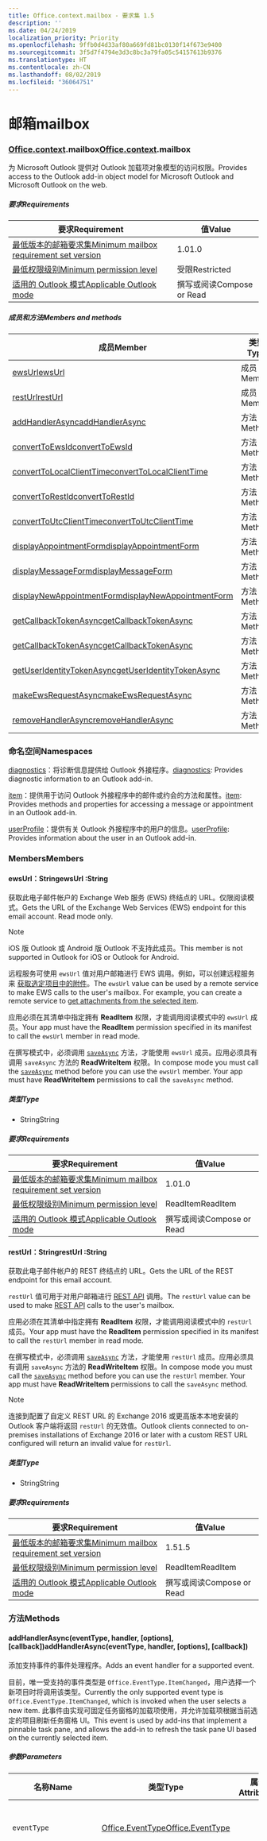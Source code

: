 ```yaml
---
title: Office.context.mailbox - 要求集 1.5
description: ''
ms.date: 04/24/2019
localization_priority: Priority
ms.openlocfilehash: 9ffb0d4d33af80a669fd81bc0130f14f673e9400
ms.sourcegitcommit: 3f5d7f4794e3d3c8bc3a79fa05c54157613b9376
ms.translationtype: HT
ms.contentlocale: zh-CN
ms.lasthandoff: 08/02/2019
ms.locfileid: "36064751"
---
```

# <a name="mailbox"></a><span data-ttu-id="e9608-102">邮箱</span><span class="sxs-lookup"><span data-stu-id="e9608-102">mailbox</span></span>

### <a name="officeofficemdcontextofficecontextmdmailbox"></a><span data-ttu-id="e9608-103">[Office](Office.md)[.context](Office.context.md).mailbox</span><span class="sxs-lookup"><span data-stu-id="e9608-103">[Office](Office.md)[.context](Office.context.md).mailbox</span></span>

<span data-ttu-id="e9608-104">为 Microsoft Outlook 提供对 Outlook 加载项对象模型的访问权限。</span><span class="sxs-lookup"><span data-stu-id="e9608-104">Provides access to the Outlook add-in object model for Microsoft Outlook and Microsoft Outlook on the web.</span></span>

##### <a name="requirements"></a><span data-ttu-id="e9608-105">要求</span><span class="sxs-lookup"><span data-stu-id="e9608-105">Requirements</span></span>

|<span data-ttu-id="e9608-106">要求</span><span class="sxs-lookup"><span data-stu-id="e9608-106">Requirement</span></span>| <span data-ttu-id="e9608-107">值</span><span class="sxs-lookup"><span data-stu-id="e9608-107">Value</span></span>|
|---|---|
|[<span data-ttu-id="e9608-108">最低版本的邮箱要求集</span><span class="sxs-lookup"><span data-stu-id="e9608-108">Minimum mailbox requirement set version</span></span>](/office/dev/add-ins/reference/requirement-sets/outlook-api-requirement-sets)| <span data-ttu-id="e9608-109">1.0</span><span class="sxs-lookup"><span data-stu-id="e9608-109">1.0</span></span>|
|[<span data-ttu-id="e9608-110">最低权限级别</span><span class="sxs-lookup"><span data-stu-id="e9608-110">Minimum permission level</span></span>](/outlook/add-ins/understanding-outlook-add-in-permissions)| <span data-ttu-id="e9608-111">受限</span><span class="sxs-lookup"><span data-stu-id="e9608-111">Restricted</span></span>|
|[<span data-ttu-id="e9608-112">适用的 Outlook 模式</span><span class="sxs-lookup"><span data-stu-id="e9608-112">Applicable Outlook mode</span></span>](/outlook/add-ins/#extension-points)| <span data-ttu-id="e9608-113">撰写或阅读</span><span class="sxs-lookup"><span data-stu-id="e9608-113">Compose or Read</span></span>|

##### <a name="members-and-methods"></a><span data-ttu-id="e9608-114">成员和方法</span><span class="sxs-lookup"><span data-stu-id="e9608-114">Members and methods</span></span>

| <span data-ttu-id="e9608-115">成员</span><span class="sxs-lookup"><span data-stu-id="e9608-115">Member</span></span> | <span data-ttu-id="e9608-116">类型</span><span class="sxs-lookup"><span data-stu-id="e9608-116">Type</span></span> |
|--------|------|
| [<span data-ttu-id="e9608-117">ewsUrl</span><span class="sxs-lookup"><span data-stu-id="e9608-117">ewsUrl</span></span>](#ewsurl-string) | <span data-ttu-id="e9608-118">成员</span><span class="sxs-lookup"><span data-stu-id="e9608-118">Member</span></span> |
| [<span data-ttu-id="e9608-119">restUrl</span><span class="sxs-lookup"><span data-stu-id="e9608-119">restUrl</span></span>](#resturl-string) | <span data-ttu-id="e9608-120">成员</span><span class="sxs-lookup"><span data-stu-id="e9608-120">Member</span></span> |
| [<span data-ttu-id="e9608-121">addHandlerAsync</span><span class="sxs-lookup"><span data-stu-id="e9608-121">addHandlerAsync</span></span>](#addhandlerasynceventtype-handler-options-callback) | <span data-ttu-id="e9608-122">方法</span><span class="sxs-lookup"><span data-stu-id="e9608-122">Method</span></span> |
| [<span data-ttu-id="e9608-123">convertToEwsId</span><span class="sxs-lookup"><span data-stu-id="e9608-123">convertToEwsId</span></span>](#converttoewsiditemid-restversion--string) | <span data-ttu-id="e9608-124">方法</span><span class="sxs-lookup"><span data-stu-id="e9608-124">Method</span></span> |
| [<span data-ttu-id="e9608-125">convertToLocalClientTime</span><span class="sxs-lookup"><span data-stu-id="e9608-125">convertToLocalClientTime</span></span>](#converttolocalclienttimetimevalue--localclienttime) | <span data-ttu-id="e9608-126">方法</span><span class="sxs-lookup"><span data-stu-id="e9608-126">Method</span></span> |
| [<span data-ttu-id="e9608-127">convertToRestId</span><span class="sxs-lookup"><span data-stu-id="e9608-127">convertToRestId</span></span>](#converttorestiditemid-restversion--string) | <span data-ttu-id="e9608-128">方法</span><span class="sxs-lookup"><span data-stu-id="e9608-128">Method</span></span> |
| [<span data-ttu-id="e9608-129">convertToUtcClientTime</span><span class="sxs-lookup"><span data-stu-id="e9608-129">convertToUtcClientTime</span></span>](#converttoutcclienttimeinput--date) | <span data-ttu-id="e9608-130">方法</span><span class="sxs-lookup"><span data-stu-id="e9608-130">Method</span></span> |
| [<span data-ttu-id="e9608-131">displayAppointmentForm</span><span class="sxs-lookup"><span data-stu-id="e9608-131">displayAppointmentForm</span></span>](#displayappointmentformitemid) | <span data-ttu-id="e9608-132">方法</span><span class="sxs-lookup"><span data-stu-id="e9608-132">Method</span></span> |
| [<span data-ttu-id="e9608-133">displayMessageForm</span><span class="sxs-lookup"><span data-stu-id="e9608-133">displayMessageForm</span></span>](#displaymessageformitemid) | <span data-ttu-id="e9608-134">方法</span><span class="sxs-lookup"><span data-stu-id="e9608-134">Method</span></span> |
| [<span data-ttu-id="e9608-135">displayNewAppointmentForm</span><span class="sxs-lookup"><span data-stu-id="e9608-135">displayNewAppointmentForm</span></span>](#displaynewappointmentformparameters) | <span data-ttu-id="e9608-136">方法</span><span class="sxs-lookup"><span data-stu-id="e9608-136">Method</span></span> |
| [<span data-ttu-id="e9608-137">getCallbackTokenAsync</span><span class="sxs-lookup"><span data-stu-id="e9608-137">getCallbackTokenAsync</span></span>](#getcallbacktokenasyncoptions-callback) | <span data-ttu-id="e9608-138">方法</span><span class="sxs-lookup"><span data-stu-id="e9608-138">Method</span></span> |
| [<span data-ttu-id="e9608-139">getCallbackTokenAsync</span><span class="sxs-lookup"><span data-stu-id="e9608-139">getCallbackTokenAsync</span></span>](#getcallbacktokenasynccallback-usercontext) | <span data-ttu-id="e9608-140">方法</span><span class="sxs-lookup"><span data-stu-id="e9608-140">Method</span></span> |
| [<span data-ttu-id="e9608-141">getUserIdentityTokenAsync</span><span class="sxs-lookup"><span data-stu-id="e9608-141">getUserIdentityTokenAsync</span></span>](#getuseridentitytokenasynccallback-usercontext) | <span data-ttu-id="e9608-142">方法</span><span class="sxs-lookup"><span data-stu-id="e9608-142">Method</span></span> |
| [<span data-ttu-id="e9608-143">makeEwsRequestAsync</span><span class="sxs-lookup"><span data-stu-id="e9608-143">makeEwsRequestAsync</span></span>](#makeewsrequestasyncdata-callback-usercontext) | <span data-ttu-id="e9608-144">方法</span><span class="sxs-lookup"><span data-stu-id="e9608-144">Method</span></span> |
| [<span data-ttu-id="e9608-145">removeHandlerAsync</span><span class="sxs-lookup"><span data-stu-id="e9608-145">removeHandlerAsync</span></span>](#removehandlerasynceventtype-options-callback) | <span data-ttu-id="e9608-146">方法</span><span class="sxs-lookup"><span data-stu-id="e9608-146">Method</span></span> |

### <a name="namespaces"></a><span data-ttu-id="e9608-147">命名空间</span><span class="sxs-lookup"><span data-stu-id="e9608-147">Namespaces</span></span>

<span data-ttu-id="e9608-148">[diagnostics](Office.context.mailbox.diagnostics.md)：将诊断信息提供给 Outlook 外接程序。</span><span class="sxs-lookup"><span data-stu-id="e9608-148">[diagnostics](Office.context.mailbox.diagnostics.md): Provides diagnostic information to an Outlook add-in.</span></span>

<span data-ttu-id="e9608-149">[item](Office.context.mailbox.item.md)：提供用于访问 Outlook 外接程序中的邮件或约会的方法和属性。</span><span class="sxs-lookup"><span data-stu-id="e9608-149">[item](Office.context.mailbox.item.md): Provides methods and properties for accessing a message or appointment in an Outlook add-in.</span></span>

<span data-ttu-id="e9608-150">[userProfile](Office.context.mailbox.userProfile.md)：提供有关 Outlook 外接程序中的用户的信息。</span><span class="sxs-lookup"><span data-stu-id="e9608-150">[userProfile](Office.context.mailbox.userProfile.md): Provides information about the user in an Outlook add-in.</span></span>

### <a name="members"></a><span data-ttu-id="e9608-151">Members</span><span class="sxs-lookup"><span data-stu-id="e9608-151">Members</span></span>

#### <a name="ewsurl-string"></a><span data-ttu-id="e9608-152">ewsUrl：String</span><span class="sxs-lookup"><span data-stu-id="e9608-152">ewsUrl :String</span></span>

<span data-ttu-id="e9608-p101">获取此电子邮件帐户的 Exchange Web 服务 (EWS) 终结点的 URL。仅限阅读模式。</span><span class="sxs-lookup"><span data-stu-id="e9608-p101">Gets the URL of the Exchange Web Services (EWS) endpoint for this email account. Read mode only.</span></span>

> [!NOTE]
> <span data-ttu-id="e9608-155">iOS 版 Outlook 或 Android 版 Outlook 不支持此成员。</span><span class="sxs-lookup"><span data-stu-id="e9608-155">This member is not supported in Outlook for iOS or Outlook for Android.</span></span>

<span data-ttu-id="e9608-p102">远程服务可使用 `ewsUrl` 值对用户邮箱进行 EWS 调用。例如，可以创建远程服务来 [获取选定项目中的附件](/outlook/add-ins/get-attachments-of-an-outlook-item)。</span><span class="sxs-lookup"><span data-stu-id="e9608-p102">The `ewsUrl` value can be used by a remote service to make EWS calls to the user's mailbox. For example, you can create a remote service to [get attachments from the selected item](/outlook/add-ins/get-attachments-of-an-outlook-item).</span></span>

<span data-ttu-id="e9608-158">应用必须在其清单中指定拥有 **ReadItem** 权限，才能调用阅读模式中的 `ewsUrl` 成员。</span><span class="sxs-lookup"><span data-stu-id="e9608-158">Your app must have the **ReadItem** permission specified in its manifest to call the `ewsUrl` member in read mode.</span></span>

<span data-ttu-id="e9608-p103">在撰写模式中，必须调用 [`saveAsync`](Office.context.mailbox.item.md#saveasyncoptions-callback) 方法，才能使用 `ewsUrl` 成员。应用必须具有调用 `saveAsync` 方法的 **ReadWriteItem** 权限。</span><span class="sxs-lookup"><span data-stu-id="e9608-p103">In compose mode you must call the [`saveAsync`](Office.context.mailbox.item.md#saveasyncoptions-callback) method before you can use the `ewsUrl` member. Your app must have **ReadWriteItem** permissions to call the `saveAsync` method.</span></span>

##### <a name="type"></a><span data-ttu-id="e9608-161">类型</span><span class="sxs-lookup"><span data-stu-id="e9608-161">Type</span></span>

*   <span data-ttu-id="e9608-162">String</span><span class="sxs-lookup"><span data-stu-id="e9608-162">String</span></span>

##### <a name="requirements"></a><span data-ttu-id="e9608-163">要求</span><span class="sxs-lookup"><span data-stu-id="e9608-163">Requirements</span></span>

|<span data-ttu-id="e9608-164">要求</span><span class="sxs-lookup"><span data-stu-id="e9608-164">Requirement</span></span>| <span data-ttu-id="e9608-165">值</span><span class="sxs-lookup"><span data-stu-id="e9608-165">Value</span></span>|
|---|---|
|[<span data-ttu-id="e9608-166">最低版本的邮箱要求集</span><span class="sxs-lookup"><span data-stu-id="e9608-166">Minimum mailbox requirement set version</span></span>](/office/dev/add-ins/reference/requirement-sets/outlook-api-requirement-sets)| <span data-ttu-id="e9608-167">1.0</span><span class="sxs-lookup"><span data-stu-id="e9608-167">1.0</span></span>|
|[<span data-ttu-id="e9608-168">最低权限级别</span><span class="sxs-lookup"><span data-stu-id="e9608-168">Minimum permission level</span></span>](/outlook/add-ins/understanding-outlook-add-in-permissions)| <span data-ttu-id="e9608-169">ReadItem</span><span class="sxs-lookup"><span data-stu-id="e9608-169">ReadItem</span></span>|
|[<span data-ttu-id="e9608-170">适用的 Outlook 模式</span><span class="sxs-lookup"><span data-stu-id="e9608-170">Applicable Outlook mode</span></span>](/outlook/add-ins/#extension-points)| <span data-ttu-id="e9608-171">撰写或阅读</span><span class="sxs-lookup"><span data-stu-id="e9608-171">Compose or Read</span></span>|

#### <a name="resturl-string"></a><span data-ttu-id="e9608-172">restUrl：String</span><span class="sxs-lookup"><span data-stu-id="e9608-172">restUrl :String</span></span>

<span data-ttu-id="e9608-173">获取此电子邮件帐户的 REST 终结点的 URL。</span><span class="sxs-lookup"><span data-stu-id="e9608-173">Gets the URL of the REST endpoint for this email account.</span></span>

<span data-ttu-id="e9608-174">`restUrl` 值可用于对用户邮箱进行 [REST API](/outlook/rest/) 调用。</span><span class="sxs-lookup"><span data-stu-id="e9608-174">The `restUrl` value can be used to make [REST API](/outlook/rest/) calls to the user's mailbox.</span></span>

<span data-ttu-id="e9608-175">应用必须在其清单中指定拥有 **ReadItem** 权限，才能调用阅读模式中的 `restUrl` 成员。</span><span class="sxs-lookup"><span data-stu-id="e9608-175">Your app must have the **ReadItem** permission specified in its manifest to call the `restUrl` member in read mode.</span></span>

<span data-ttu-id="e9608-p104">在撰写模式中，必须调用 [`saveAsync`](Office.context.mailbox.item.md#saveasyncoptions-callback) 方法，才能使用 `restUrl` 成员。应用必须具有调用 `saveAsync` 方法的 **ReadWriteItem** 权限。</span><span class="sxs-lookup"><span data-stu-id="e9608-p104">In compose mode you must call the [`saveAsync`](Office.context.mailbox.item.md#saveasyncoptions-callback) method before you can use the `restUrl` member. Your app must have **ReadWriteItem** permissions to call the `saveAsync` method.</span></span>

> [!NOTE]
> <span data-ttu-id="e9608-178">连接到配置了自定义 REST URL 的 Exchange 2016 或更高版本本地安装的 Outlook 客户端将返回 `restUrl` 的无效值。</span><span class="sxs-lookup"><span data-stu-id="e9608-178">Outlook clients connected to on-premises installations of Exchange 2016 or later with a custom REST URL configured will return an invalid value for `restUrl`.</span></span>

##### <a name="type"></a><span data-ttu-id="e9608-179">类型</span><span class="sxs-lookup"><span data-stu-id="e9608-179">Type</span></span>

*   <span data-ttu-id="e9608-180">String</span><span class="sxs-lookup"><span data-stu-id="e9608-180">String</span></span>

##### <a name="requirements"></a><span data-ttu-id="e9608-181">要求</span><span class="sxs-lookup"><span data-stu-id="e9608-181">Requirements</span></span>

|<span data-ttu-id="e9608-182">要求</span><span class="sxs-lookup"><span data-stu-id="e9608-182">Requirement</span></span>| <span data-ttu-id="e9608-183">值</span><span class="sxs-lookup"><span data-stu-id="e9608-183">Value</span></span>|
|---|---|
|[<span data-ttu-id="e9608-184">最低版本的邮箱要求集</span><span class="sxs-lookup"><span data-stu-id="e9608-184">Minimum mailbox requirement set version</span></span>](/office/dev/add-ins/reference/requirement-sets/outlook-api-requirement-sets)| <span data-ttu-id="e9608-185">1.5</span><span class="sxs-lookup"><span data-stu-id="e9608-185">1.5</span></span> |
|[<span data-ttu-id="e9608-186">最低权限级别</span><span class="sxs-lookup"><span data-stu-id="e9608-186">Minimum permission level</span></span>](/outlook/add-ins/understanding-outlook-add-in-permissions)| <span data-ttu-id="e9608-187">ReadItem</span><span class="sxs-lookup"><span data-stu-id="e9608-187">ReadItem</span></span>|
|[<span data-ttu-id="e9608-188">适用的 Outlook 模式</span><span class="sxs-lookup"><span data-stu-id="e9608-188">Applicable Outlook mode</span></span>](/outlook/add-ins/#extension-points)| <span data-ttu-id="e9608-189">撰写或阅读</span><span class="sxs-lookup"><span data-stu-id="e9608-189">Compose or Read</span></span>|

### <a name="methods"></a><span data-ttu-id="e9608-190">方法</span><span class="sxs-lookup"><span data-stu-id="e9608-190">Methods</span></span>

#### <a name="addhandlerasynceventtype-handler-options-callback"></a><span data-ttu-id="e9608-191">addHandlerAsync(eventType, handler, [options], [callback])</span><span class="sxs-lookup"><span data-stu-id="e9608-191">addHandlerAsync(eventType, handler, [options], [callback])</span></span>

<span data-ttu-id="e9608-192">添加支持事件的事件处理程序。</span><span class="sxs-lookup"><span data-stu-id="e9608-192">Adds an event handler for a supported event.</span></span>

<span data-ttu-id="e9608-193">目前，唯一受支持的事件类型是 `Office.EventType.ItemChanged`，用户选择一个新项目时将调用该类型。</span><span class="sxs-lookup"><span data-stu-id="e9608-193">Currently the only supported event type is `Office.EventType.ItemChanged`, which is invoked when the user selects a new item.</span></span> <span data-ttu-id="e9608-194">此事件由实现可固定任务窗格的加载项使用，并允许加载项根据当前选定的项目刷新任务窗格 UI。</span><span class="sxs-lookup"><span data-stu-id="e9608-194">This event is used by add-ins that implement a pinnable task pane, and allows the add-in to refresh the task pane UI based on the currently selected item.</span></span>

##### <a name="parameters"></a><span data-ttu-id="e9608-195">参数</span><span class="sxs-lookup"><span data-stu-id="e9608-195">Parameters</span></span>

| <span data-ttu-id="e9608-196">名称</span><span class="sxs-lookup"><span data-stu-id="e9608-196">Name</span></span> | <span data-ttu-id="e9608-197">类型</span><span class="sxs-lookup"><span data-stu-id="e9608-197">Type</span></span> | <span data-ttu-id="e9608-198">属性</span><span class="sxs-lookup"><span data-stu-id="e9608-198">Attributes</span></span> | <span data-ttu-id="e9608-199">说明</span><span class="sxs-lookup"><span data-stu-id="e9608-199">Description</span></span> |
|---|---|---|---|
| `eventType` | [<span data-ttu-id="e9608-200">Office.EventType</span><span class="sxs-lookup"><span data-stu-id="e9608-200">Office.EventType</span></span>](office.md#eventtype-string) || <span data-ttu-id="e9608-201">应调用处理程序的事件。</span><span class="sxs-lookup"><span data-stu-id="e9608-201">The event that should invoke the handler.</span></span> |
| `handler` | <span data-ttu-id="e9608-202">函数</span><span class="sxs-lookup"><span data-stu-id="e9608-202">Function</span></span> || <span data-ttu-id="e9608-p106">用于处理事件的函数。此函数必须接受一个参数，即对象文本。参数上的 `type` 属性将匹配传递给 `addHandlerAsync` 的 `eventType` 参数。</span><span class="sxs-lookup"><span data-stu-id="e9608-p106">The function to handle the event. The function must accept a single parameter, which is an object literal. The `type` property on the parameter will match the `eventType` parameter passed to `addHandlerAsync`.</span></span> |
| `options` | <span data-ttu-id="e9608-206">Object</span><span class="sxs-lookup"><span data-stu-id="e9608-206">Object</span></span> | <span data-ttu-id="e9608-207">&lt;可选&gt;</span><span class="sxs-lookup"><span data-stu-id="e9608-207">&lt;optional&gt;</span></span> | <span data-ttu-id="e9608-208">包含一个或多个以下属性的对象文本。</span><span class="sxs-lookup"><span data-stu-id="e9608-208">An object literal that contains one or more of the following properties.</span></span> |
| `options.asyncContext` | <span data-ttu-id="e9608-209">对象</span><span class="sxs-lookup"><span data-stu-id="e9608-209">Object</span></span> | <span data-ttu-id="e9608-210">&lt;可选&gt;</span><span class="sxs-lookup"><span data-stu-id="e9608-210">&lt;optional&gt;</span></span> | <span data-ttu-id="e9608-211">开发人员可以提供他们想要在回调方法中访问的任何对象。</span><span class="sxs-lookup"><span data-stu-id="e9608-211">Developers can provide any object they wish to access in the callback method.</span></span> |
| `callback` | <span data-ttu-id="e9608-212">函数</span><span class="sxs-lookup"><span data-stu-id="e9608-212">function</span></span>| <span data-ttu-id="e9608-213">&lt;可选&gt;</span><span class="sxs-lookup"><span data-stu-id="e9608-213">&lt;optional&gt;</span></span>|<span data-ttu-id="e9608-214">方法完成后，使用单个参数 `callback`（一个 [`asyncResult`](/javascript/api/office/office.asyncresult) 对象）调用在 `AsyncResult` 参数中传递的函数。</span><span class="sxs-lookup"><span data-stu-id="e9608-214">When the method completes, the function passed in the `callback` parameter is called with a single parameter, `asyncResult`, which is an [`AsyncResult`](/javascript/api/office/office.asyncresult) object.</span></span>|

##### <a name="requirements"></a><span data-ttu-id="e9608-215">Requirements</span><span class="sxs-lookup"><span data-stu-id="e9608-215">Requirements</span></span>

|<span data-ttu-id="e9608-216">要求</span><span class="sxs-lookup"><span data-stu-id="e9608-216">Requirement</span></span>| <span data-ttu-id="e9608-217">值</span><span class="sxs-lookup"><span data-stu-id="e9608-217">Value</span></span>|
|---|---|
|[<span data-ttu-id="e9608-218">最低版本的邮箱要求集</span><span class="sxs-lookup"><span data-stu-id="e9608-218">Minimum mailbox requirement set version</span></span>](/office/dev/add-ins/reference/requirement-sets/outlook-api-requirement-sets)| <span data-ttu-id="e9608-219">1.5</span><span class="sxs-lookup"><span data-stu-id="e9608-219">1.5</span></span> |
|[<span data-ttu-id="e9608-220">最低权限级别</span><span class="sxs-lookup"><span data-stu-id="e9608-220">Minimum permission level</span></span>](/outlook/add-ins/understanding-outlook-add-in-permissions)| <span data-ttu-id="e9608-221">ReadItem</span><span class="sxs-lookup"><span data-stu-id="e9608-221">ReadItem</span></span> |
|[<span data-ttu-id="e9608-222">适用的 Outlook 模式</span><span class="sxs-lookup"><span data-stu-id="e9608-222">Applicable Outlook mode</span></span>](/outlook/add-ins/#extension-points)| <span data-ttu-id="e9608-223">撰写或阅读</span><span class="sxs-lookup"><span data-stu-id="e9608-223">Compose or Read</span></span>|

##### <a name="example"></a><span data-ttu-id="e9608-224">示例</span><span class="sxs-lookup"><span data-stu-id="e9608-224">Example</span></span>

```javascript
Office.initialize = function (reason) {
  $(document).ready(function () {
    Office.context.mailbox.addHandlerAsync(Office.EventType.ItemChanged, loadNewItem, function (result) {
      if (result.status === Office.AsyncResultStatus.Failed) {
        // Handle error.
      }
    });
  });
};

function loadNewItem(eventArgs) {
  // Load the properties of the newly selected item.
  loadProps(Office.context.mailbox.item);
};
```

#### <a name="converttoewsiditemid-restversion--string"></a><span data-ttu-id="e9608-225">convertToEwsId(itemId, restVersion) → {String}</span><span class="sxs-lookup"><span data-stu-id="e9608-225">convertToEwsId(itemId, restVersion) → {String}</span></span>

<span data-ttu-id="e9608-226">将项目 ID 格式化（从 REST 转换为 EWS 格式）。</span><span class="sxs-lookup"><span data-stu-id="e9608-226">Converts an item ID formatted for REST into EWS format.</span></span>

> [!NOTE]
> <span data-ttu-id="e9608-227">iOS 版 Outlook 或 Android 版 Outlook 不支持此方法。</span><span class="sxs-lookup"><span data-stu-id="e9608-227">This method is not supported in Outlook for iOS or Outlook for Android.</span></span>

<span data-ttu-id="e9608-p107">通过 REST API 检索的项 ID（如 [Outlook 邮件 API](/previous-versions/office/office-365-api/api/version-2.0/mail-rest-operations) 或 [Microsoft Graph](https://graph.microsoft.io/)）使用与 Exchange Web 服务 (EWS) 所使用格式不同的格式。`convertToEwsId` 方法将 REST 格式化的 ID 转换为正确的 EWS 格式。</span><span class="sxs-lookup"><span data-stu-id="e9608-p107">Item IDs retrieved via a REST API (such as the [Outlook Mail API](/previous-versions/office/office-365-api/api/version-2.0/mail-rest-operations) or the [Microsoft Graph](https://graph.microsoft.io/)) use a different format than the format used by Exchange Web Services (EWS). The `convertToEwsId` method converts a REST-formatted ID into the proper format for EWS.</span></span>

##### <a name="parameters"></a><span data-ttu-id="e9608-230">参数</span><span class="sxs-lookup"><span data-stu-id="e9608-230">Parameters</span></span>

|<span data-ttu-id="e9608-231">名称</span><span class="sxs-lookup"><span data-stu-id="e9608-231">Name</span></span>| <span data-ttu-id="e9608-232">类型</span><span class="sxs-lookup"><span data-stu-id="e9608-232">Type</span></span>| <span data-ttu-id="e9608-233">描述</span><span class="sxs-lookup"><span data-stu-id="e9608-233">Description</span></span>|
|---|---|---|
|`itemId`| <span data-ttu-id="e9608-234">字符串</span><span class="sxs-lookup"><span data-stu-id="e9608-234">String</span></span>|<span data-ttu-id="e9608-235">Outlook REST API 的格式化的项目 ID。</span><span class="sxs-lookup"><span data-stu-id="e9608-235">An item ID formatted for the Outlook REST APIs</span></span>|
|`restVersion`| [<span data-ttu-id="e9608-236">Office.MailboxEnums.RestVersion</span><span class="sxs-lookup"><span data-stu-id="e9608-236">Office.MailboxEnums.RestVersion</span></span>](/javascript/api/outlook/office.mailboxenums.restversion?view=outlook-js-1.5)|<span data-ttu-id="e9608-237">指示用于检索项目 ID 的 Outlook REST API 的版本。</span><span class="sxs-lookup"><span data-stu-id="e9608-237">A value indicating the version of the Outlook REST API used to retrieve the item ID.</span></span>|

##### <a name="requirements"></a><span data-ttu-id="e9608-238">要求</span><span class="sxs-lookup"><span data-stu-id="e9608-238">Requirements</span></span>

|<span data-ttu-id="e9608-239">要求</span><span class="sxs-lookup"><span data-stu-id="e9608-239">Requirement</span></span>| <span data-ttu-id="e9608-240">值</span><span class="sxs-lookup"><span data-stu-id="e9608-240">Value</span></span>|
|---|---|
|[<span data-ttu-id="e9608-241">最低版本的邮箱要求集</span><span class="sxs-lookup"><span data-stu-id="e9608-241">Minimum mailbox requirement set version</span></span>](/office/dev/add-ins/reference/requirement-sets/outlook-api-requirement-sets)| <span data-ttu-id="e9608-242">1.3</span><span class="sxs-lookup"><span data-stu-id="e9608-242">1.3</span></span>|
|[<span data-ttu-id="e9608-243">最低权限级别</span><span class="sxs-lookup"><span data-stu-id="e9608-243">Minimum permission level</span></span>](/outlook/add-ins/understanding-outlook-add-in-permissions)| <span data-ttu-id="e9608-244">受限</span><span class="sxs-lookup"><span data-stu-id="e9608-244">Restricted</span></span>|
|[<span data-ttu-id="e9608-245">适用的 Outlook 模式</span><span class="sxs-lookup"><span data-stu-id="e9608-245">Applicable Outlook mode</span></span>](/outlook/add-ins/#extension-points)| <span data-ttu-id="e9608-246">撰写或阅读</span><span class="sxs-lookup"><span data-stu-id="e9608-246">Compose or Read</span></span>|

##### <a name="returns"></a><span data-ttu-id="e9608-247">返回：</span><span class="sxs-lookup"><span data-stu-id="e9608-247">Returns:</span></span>

<span data-ttu-id="e9608-248">类型：字符串</span><span class="sxs-lookup"><span data-stu-id="e9608-248">Type: String</span></span>

##### <a name="example"></a><span data-ttu-id="e9608-249">示例</span><span class="sxs-lookup"><span data-stu-id="e9608-249">Example</span></span>

```javascript
// Get an item's ID from a REST API.
var restId = 'AAMkAGVlOTZjNTM3LW...';

// Treat restId as coming from the v2.0 version of the Outlook Mail API.
var ewsId = Office.context.mailbox.convertToEwsId(restId, Office.MailboxEnums.RestVersion.v2_0);
```

#### <a name="converttolocalclienttimetimevalue--localclienttimejavascriptapioutlookofficelocalclienttimeviewoutlook-js-15"></a><span data-ttu-id="e9608-250">convertToLocalClientTime(timeValue) → {[LocalClientTime](/javascript/api/outlook/office.LocalClientTime?view=outlook-js-1.5)}</span><span class="sxs-lookup"><span data-stu-id="e9608-250">convertToLocalClientTime(timeValue) → {[LocalClientTime](/javascript/api/outlook/office.LocalClientTime?view=outlook-js-1.5)}</span></span>

<span data-ttu-id="e9608-251">获取包含以本地客户端时间表示的时间信息的字典。</span><span class="sxs-lookup"><span data-stu-id="e9608-251">Gets a dictionary containing time information in local client time.</span></span>

<span data-ttu-id="e9608-p108">Outlook 桌面版或 Outlook 网页版邮件应用可以对日期和时间使用不同的时区。Outlook 桌面版使用客户端计算机时区；Outlook 网页版使用 Exchange 管理中心 (EAC) 中设置的时区。你应处理日期和时间值，让用户界面上显示的值始终与用户预期的时区一致。</span><span class="sxs-lookup"><span data-stu-id="e9608-p108">The dates and times used by a mail app for Outlook or Outlook Web App can use different time zones. Outlook uses the client computer time zone; Outlook Web App uses the time zone set on the Exchange Admin Center (EAC). You should handle date and time values so that the values you display on the user interface are always consistent with the time zone that the user expects.</span></span>

<span data-ttu-id="e9608-p109">如果邮件应用是在 Outlook 桌面版客户端中运行，`convertToLocalClientTime` 方法返回值设置为客户端计算机时区的字典对象。如果邮件应用是在 Outlook 网页版中运行，`convertToLocalClientTime` 方法返回值设置为 EAC 中指定时区的字典对象。</span><span class="sxs-lookup"><span data-stu-id="e9608-p109">If the mail app is running in Outlook, the `convertToLocalClientTime` method will return a dictionary object with the values set to the client computer time zone. If the mail app is running in Outlook Web App, the `convertToLocalClientTime` method will return a dictionary object with the values set to the time zone specified in the EAC.</span></span>

##### <a name="parameters"></a><span data-ttu-id="e9608-257">Parameters</span><span class="sxs-lookup"><span data-stu-id="e9608-257">Parameters</span></span>

|<span data-ttu-id="e9608-258">名称</span><span class="sxs-lookup"><span data-stu-id="e9608-258">Name</span></span>| <span data-ttu-id="e9608-259">类型</span><span class="sxs-lookup"><span data-stu-id="e9608-259">Type</span></span>| <span data-ttu-id="e9608-260">描述</span><span class="sxs-lookup"><span data-stu-id="e9608-260">Description</span></span>|
|---|---|---|
|`timeValue`| <span data-ttu-id="e9608-261">日期</span><span class="sxs-lookup"><span data-stu-id="e9608-261">Date</span></span>|<span data-ttu-id="e9608-262">一个 Date 对象</span><span class="sxs-lookup"><span data-stu-id="e9608-262">A Date object</span></span>|

##### <a name="requirements"></a><span data-ttu-id="e9608-263">要求</span><span class="sxs-lookup"><span data-stu-id="e9608-263">Requirements</span></span>

|<span data-ttu-id="e9608-264">要求</span><span class="sxs-lookup"><span data-stu-id="e9608-264">Requirement</span></span>| <span data-ttu-id="e9608-265">值</span><span class="sxs-lookup"><span data-stu-id="e9608-265">Value</span></span>|
|---|---|
|[<span data-ttu-id="e9608-266">最低版本的邮箱要求集</span><span class="sxs-lookup"><span data-stu-id="e9608-266">Minimum mailbox requirement set version</span></span>](/office/dev/add-ins/reference/requirement-sets/outlook-api-requirement-sets)| <span data-ttu-id="e9608-267">1.0</span><span class="sxs-lookup"><span data-stu-id="e9608-267">1.0</span></span>|
|[<span data-ttu-id="e9608-268">最低权限级别</span><span class="sxs-lookup"><span data-stu-id="e9608-268">Minimum permission level</span></span>](/outlook/add-ins/understanding-outlook-add-in-permissions)| <span data-ttu-id="e9608-269">ReadItem</span><span class="sxs-lookup"><span data-stu-id="e9608-269">ReadItem</span></span>|
|[<span data-ttu-id="e9608-270">适用的 Outlook 模式</span><span class="sxs-lookup"><span data-stu-id="e9608-270">Applicable Outlook mode</span></span>](/outlook/add-ins/#extension-points)| <span data-ttu-id="e9608-271">撰写或阅读</span><span class="sxs-lookup"><span data-stu-id="e9608-271">Compose or Read</span></span>|

##### <a name="returns"></a><span data-ttu-id="e9608-272">返回：</span><span class="sxs-lookup"><span data-stu-id="e9608-272">Returns:</span></span>

<span data-ttu-id="e9608-273">类型：[LocalClientTime](/javascript/api/outlook/office.LocalClientTime?view=outlook-js-1.5)</span><span class="sxs-lookup"><span data-stu-id="e9608-273">Type: [LocalClientTime](/javascript/api/outlook/office.LocalClientTime?view=outlook-js-1.5)</span></span>

#### <a name="converttorestiditemid-restversion--string"></a><span data-ttu-id="e9608-274">convertToRestId(itemId, restVersion) → {String}</span><span class="sxs-lookup"><span data-stu-id="e9608-274">convertToRestId(itemId, restVersion) → {String}</span></span>

<span data-ttu-id="e9608-275">将项目 ID 格式化（从 EWS 转换为 REST 格式）。</span><span class="sxs-lookup"><span data-stu-id="e9608-275">Converts an item ID formatted for EWS into REST format.</span></span>

> [!NOTE]
> <span data-ttu-id="e9608-276">iOS 版 Outlook 或 Android 版 Outlook 不支持此方法。</span><span class="sxs-lookup"><span data-stu-id="e9608-276">This method is not supported in Outlook for iOS or Outlook for Android.</span></span>

<span data-ttu-id="e9608-p110">与 REST API 所使用的格式比较，通过 EWS 或通过 `itemId` 属性检索的项目 ID 使用不同的格式（例如 [Outlook Mail API](/previous-versions/office/office-365-api/api/version-2.0/mail-rest-operations) 或 [Microsoft Graph](https://graph.microsoft.io/)）。`convertToRestId` 方法将 EWS 格式化的 ID 转换为正确的 REST 格式。</span><span class="sxs-lookup"><span data-stu-id="e9608-p110">Item IDs retrieved via EWS or via the `itemId` property use a different format than the format used by REST APIs (such as the [Outlook Mail API](/previous-versions/office/office-365-api/api/version-2.0/mail-rest-operations) or the [Microsoft Graph](https://graph.microsoft.io/)). The `convertToRestId` method converts an EWS-formatted ID into the proper format for REST.</span></span>

##### <a name="parameters"></a><span data-ttu-id="e9608-279">参数</span><span class="sxs-lookup"><span data-stu-id="e9608-279">Parameters</span></span>

|<span data-ttu-id="e9608-280">名称</span><span class="sxs-lookup"><span data-stu-id="e9608-280">Name</span></span>| <span data-ttu-id="e9608-281">类型</span><span class="sxs-lookup"><span data-stu-id="e9608-281">Type</span></span>| <span data-ttu-id="e9608-282">描述</span><span class="sxs-lookup"><span data-stu-id="e9608-282">Description</span></span>|
|---|---|---|
|`itemId`| <span data-ttu-id="e9608-283">字符串</span><span class="sxs-lookup"><span data-stu-id="e9608-283">String</span></span>|<span data-ttu-id="e9608-284">适用于 Exchange Web 服务 (EWS) 的项目 ID 格式化。</span><span class="sxs-lookup"><span data-stu-id="e9608-284">An item ID formatted for Exchange Web Services (EWS)</span></span>|
|`restVersion`| [<span data-ttu-id="e9608-285">Office.MailboxEnums.RestVersion</span><span class="sxs-lookup"><span data-stu-id="e9608-285">Office.MailboxEnums.RestVersion</span></span>](/javascript/api/outlook/office.mailboxenums.restversion?view=outlook-js-1.5)|<span data-ttu-id="e9608-286">值指示转换的 ID 所使用的 Outlook REST API 的版本。</span><span class="sxs-lookup"><span data-stu-id="e9608-286">A value indicating the version of the Outlook REST API that the converted ID will be used with.</span></span>|

##### <a name="requirements"></a><span data-ttu-id="e9608-287">要求</span><span class="sxs-lookup"><span data-stu-id="e9608-287">Requirements</span></span>

|<span data-ttu-id="e9608-288">要求</span><span class="sxs-lookup"><span data-stu-id="e9608-288">Requirement</span></span>| <span data-ttu-id="e9608-289">值</span><span class="sxs-lookup"><span data-stu-id="e9608-289">Value</span></span>|
|---|---|
|[<span data-ttu-id="e9608-290">最低版本的邮箱要求集</span><span class="sxs-lookup"><span data-stu-id="e9608-290">Minimum mailbox requirement set version</span></span>](/office/dev/add-ins/reference/requirement-sets/outlook-api-requirement-sets)| <span data-ttu-id="e9608-291">1.3</span><span class="sxs-lookup"><span data-stu-id="e9608-291">1.3</span></span>|
|[<span data-ttu-id="e9608-292">最低权限级别</span><span class="sxs-lookup"><span data-stu-id="e9608-292">Minimum permission level</span></span>](/outlook/add-ins/understanding-outlook-add-in-permissions)| <span data-ttu-id="e9608-293">受限</span><span class="sxs-lookup"><span data-stu-id="e9608-293">Restricted</span></span>|
|[<span data-ttu-id="e9608-294">适用的 Outlook 模式</span><span class="sxs-lookup"><span data-stu-id="e9608-294">Applicable Outlook mode</span></span>](/outlook/add-ins/#extension-points)| <span data-ttu-id="e9608-295">撰写或阅读</span><span class="sxs-lookup"><span data-stu-id="e9608-295">Compose or Read</span></span>|

##### <a name="returns"></a><span data-ttu-id="e9608-296">返回：</span><span class="sxs-lookup"><span data-stu-id="e9608-296">Returns:</span></span>

<span data-ttu-id="e9608-297">类型：字符串</span><span class="sxs-lookup"><span data-stu-id="e9608-297">Type: String</span></span>

##### <a name="example"></a><span data-ttu-id="e9608-298">示例</span><span class="sxs-lookup"><span data-stu-id="e9608-298">Example</span></span>

```javascript
// Get the currently selected item's ID.
var ewsId = Office.context.mailbox.item.itemId;

// Convert to a REST ID for the v2.0 version of the Outlook Mail API.
var restId = Office.context.mailbox.convertToRestId(ewsId, Office.MailboxEnums.RestVersion.v2_0);
```

#### <a name="converttoutcclienttimeinput--date"></a><span data-ttu-id="e9608-299">convertToUtcClientTime(input) → {Date}</span><span class="sxs-lookup"><span data-stu-id="e9608-299">convertToUtcClientTime(input) → {Date}</span></span>

<span data-ttu-id="e9608-300">从包含时间信息的字典中获取 Date 对象。</span><span class="sxs-lookup"><span data-stu-id="e9608-300">Gets a Date object from a dictionary containing time information.</span></span>

<span data-ttu-id="e9608-301">`convertToUtcClientTime` 方法将包含本地日期和时间的字典转换为包含与本地日期和时间对应的正确值的 Date 对象。</span><span class="sxs-lookup"><span data-stu-id="e9608-301">The `convertToUtcClientTime` method converts a dictionary containing a local date and time to a Date object with the correct values for the local date and time.</span></span>

##### <a name="parameters"></a><span data-ttu-id="e9608-302">参数</span><span class="sxs-lookup"><span data-stu-id="e9608-302">Parameters</span></span>

|<span data-ttu-id="e9608-303">名称</span><span class="sxs-lookup"><span data-stu-id="e9608-303">Name</span></span>| <span data-ttu-id="e9608-304">类型</span><span class="sxs-lookup"><span data-stu-id="e9608-304">Type</span></span>| <span data-ttu-id="e9608-305">说明</span><span class="sxs-lookup"><span data-stu-id="e9608-305">Description</span></span>|
|---|---|---|
|`input`| [<span data-ttu-id="e9608-306">LocalClientTime</span><span class="sxs-lookup"><span data-stu-id="e9608-306">LocalClientTime</span></span>](/javascript/api/outlook/office.LocalClientTime?view=outlook-js-1.5)|<span data-ttu-id="e9608-307">要转换的本地时间值。</span><span class="sxs-lookup"><span data-stu-id="e9608-307">The local time value to convert.</span></span>|

##### <a name="requirements"></a><span data-ttu-id="e9608-308">要求</span><span class="sxs-lookup"><span data-stu-id="e9608-308">Requirements</span></span>

|<span data-ttu-id="e9608-309">要求</span><span class="sxs-lookup"><span data-stu-id="e9608-309">Requirement</span></span>| <span data-ttu-id="e9608-310">值</span><span class="sxs-lookup"><span data-stu-id="e9608-310">Value</span></span>|
|---|---|
|[<span data-ttu-id="e9608-311">最低版本的邮箱要求集</span><span class="sxs-lookup"><span data-stu-id="e9608-311">Minimum mailbox requirement set version</span></span>](/office/dev/add-ins/reference/requirement-sets/outlook-api-requirement-sets)| <span data-ttu-id="e9608-312">1.0</span><span class="sxs-lookup"><span data-stu-id="e9608-312">1.0</span></span>|
|[<span data-ttu-id="e9608-313">最低权限级别</span><span class="sxs-lookup"><span data-stu-id="e9608-313">Minimum permission level</span></span>](/outlook/add-ins/understanding-outlook-add-in-permissions)| <span data-ttu-id="e9608-314">ReadItem</span><span class="sxs-lookup"><span data-stu-id="e9608-314">ReadItem</span></span>|
|[<span data-ttu-id="e9608-315">适用的 Outlook 模式</span><span class="sxs-lookup"><span data-stu-id="e9608-315">Applicable Outlook mode</span></span>](/outlook/add-ins/#extension-points)| <span data-ttu-id="e9608-316">撰写或阅读</span><span class="sxs-lookup"><span data-stu-id="e9608-316">Compose or Read</span></span>|

##### <a name="returns"></a><span data-ttu-id="e9608-317">返回：</span><span class="sxs-lookup"><span data-stu-id="e9608-317">Returns:</span></span>

<span data-ttu-id="e9608-318">包含以 UTC 表示的时间的 Date 对象。</span><span class="sxs-lookup"><span data-stu-id="e9608-318">A Date object with the time expressed in UTC.</span></span>

<dl class="param-type"><span data-ttu-id="e9608-319">

<dt>
类型</dt>


</span><span class="sxs-lookup"><span data-stu-id="e9608-319">

<dt>Type</dt>

</span></span><dd><span data-ttu-id="e9608-320">日期</span><span class="sxs-lookup"><span data-stu-id="e9608-320">Date</span></span></dd>

</dl>

#### <a name="displayappointmentformitemid"></a><span data-ttu-id="e9608-321">displayAppointmentForm(itemId)</span><span class="sxs-lookup"><span data-stu-id="e9608-321">displayAppointmentForm(itemId)</span></span>

<span data-ttu-id="e9608-322">显示现有日历约会。</span><span class="sxs-lookup"><span data-stu-id="e9608-322">Displays an existing calendar appointment.</span></span>

> [!NOTE]
> <span data-ttu-id="e9608-323">iOS 版 Outlook 或 Android 版 Outlook 不支持此方法。</span><span class="sxs-lookup"><span data-stu-id="e9608-323">This method is not supported in Outlook for iOS or Outlook for Android.</span></span>

<span data-ttu-id="e9608-324">`displayAppointmentForm` 方法将打开桌面新窗口中或移动设备对话框中的现有日历约会。</span><span class="sxs-lookup"><span data-stu-id="e9608-324">The `displayAppointmentForm` method opens an existing calendar appointment in a new window on the desktop or in a dialog box on mobile devices.</span></span>

<span data-ttu-id="e9608-p111">在 Mac 版 Outlook 中，可以使用此方法来显示不属于重复时序的一个约会，或显示重复时序的主约会，但无法显示重复时序的实例。这是因为在 Mac 版 Outlook 中，无法访问重复时序的实例属性（包括项 ID）。</span><span class="sxs-lookup"><span data-stu-id="e9608-p111">In Outlook for Mac, you can use this method to display a single appointment that is not part of a recurring series, or the master appointment of a recurring series, but you cannot display an instance of the series. This is because in Outlook for Mac, you cannot access the properties (including the item ID) of instances of a recurring series.</span></span>

<span data-ttu-id="e9608-327">在 Outlook 网页版中，此方法仅在窗体正文的字符数小于或等于 32KB 时，才会打开指定的窗体。</span><span class="sxs-lookup"><span data-stu-id="e9608-327">In Outlook Web App, this method opens the specified form only if the body of the form is less than or equal to 32KB number of characters.</span></span>

<span data-ttu-id="e9608-328">如果指定的项标识符没有识别现有约会，将在客户端计算机或设备上打开一个空白窗格，并且不会返回错误消息。</span><span class="sxs-lookup"><span data-stu-id="e9608-328">If the specified item identifier does not identify an existing appointment, a blank pane opens on the client computer or device, and no error message will be returned.</span></span>

##### <a name="parameters"></a><span data-ttu-id="e9608-329">参数</span><span class="sxs-lookup"><span data-stu-id="e9608-329">Parameters</span></span>

|<span data-ttu-id="e9608-330">名称</span><span class="sxs-lookup"><span data-stu-id="e9608-330">Name</span></span>| <span data-ttu-id="e9608-331">类型</span><span class="sxs-lookup"><span data-stu-id="e9608-331">Type</span></span>| <span data-ttu-id="e9608-332">描述</span><span class="sxs-lookup"><span data-stu-id="e9608-332">Description</span></span>|
|---|---|---|
|`itemId`| <span data-ttu-id="e9608-333">字符串</span><span class="sxs-lookup"><span data-stu-id="e9608-333">String</span></span>|<span data-ttu-id="e9608-334">现有日历约会的 Exchange Web 服务 (EWS) 标识符。</span><span class="sxs-lookup"><span data-stu-id="e9608-334">The Exchange Web Services (EWS) identifier for an existing calendar appointment.</span></span>|

##### <a name="requirements"></a><span data-ttu-id="e9608-335">要求</span><span class="sxs-lookup"><span data-stu-id="e9608-335">Requirements</span></span>

|<span data-ttu-id="e9608-336">要求</span><span class="sxs-lookup"><span data-stu-id="e9608-336">Requirement</span></span>| <span data-ttu-id="e9608-337">值</span><span class="sxs-lookup"><span data-stu-id="e9608-337">Value</span></span>|
|---|---|
|[<span data-ttu-id="e9608-338">最低版本的邮箱要求集</span><span class="sxs-lookup"><span data-stu-id="e9608-338">Minimum mailbox requirement set version</span></span>](/office/dev/add-ins/reference/requirement-sets/outlook-api-requirement-sets)| <span data-ttu-id="e9608-339">1.0</span><span class="sxs-lookup"><span data-stu-id="e9608-339">1.0</span></span>|
|[<span data-ttu-id="e9608-340">最低权限级别</span><span class="sxs-lookup"><span data-stu-id="e9608-340">Minimum permission level</span></span>](/outlook/add-ins/understanding-outlook-add-in-permissions)| <span data-ttu-id="e9608-341">ReadItem</span><span class="sxs-lookup"><span data-stu-id="e9608-341">ReadItem</span></span>|
|[<span data-ttu-id="e9608-342">适用的 Outlook 模式</span><span class="sxs-lookup"><span data-stu-id="e9608-342">Applicable Outlook mode</span></span>](/outlook/add-ins/#extension-points)| <span data-ttu-id="e9608-343">撰写或阅读</span><span class="sxs-lookup"><span data-stu-id="e9608-343">Compose or Read</span></span>|

##### <a name="example"></a><span data-ttu-id="e9608-344">示例</span><span class="sxs-lookup"><span data-stu-id="e9608-344">Example</span></span>

```javascript
Office.context.mailbox.displayAppointmentForm(appointmentId);
```

#### <a name="displaymessageformitemid"></a><span data-ttu-id="e9608-345">displayMessageForm(itemId)</span><span class="sxs-lookup"><span data-stu-id="e9608-345">displayMessageForm(itemId)</span></span>

<span data-ttu-id="e9608-346">显示现有邮件。</span><span class="sxs-lookup"><span data-stu-id="e9608-346">Displays an existing message.</span></span>

> [!NOTE]
> <span data-ttu-id="e9608-347">iOS 版 Outlook 或 Android 版 Outlook 不支持此方法。</span><span class="sxs-lookup"><span data-stu-id="e9608-347">This method is not supported in Outlook for iOS or Outlook for Android.</span></span>

<span data-ttu-id="e9608-348">`displayMessageForm` 方法将打开桌面新窗口中或移动设备对话框中的现有邮件。</span><span class="sxs-lookup"><span data-stu-id="e9608-348">The `displayMessageForm` method opens an existing message in a new window on the desktop or in a dialog box on mobile devices.</span></span>

<span data-ttu-id="e9608-349">在 Outlook 网页版中，此方法仅在窗体正文的字符数小于或等于 32KB 时，才会打开指定的窗体。</span><span class="sxs-lookup"><span data-stu-id="e9608-349">In Outlook Web App, this method opens the specified form only if the body of the form is less than or equal to 32 KB number of characters.</span></span>

<span data-ttu-id="e9608-350">如果指定的项标识符未识别现有消息，则客户端计算机上不会显示任何消息，并且也不会返回错误消息。</span><span class="sxs-lookup"><span data-stu-id="e9608-350">If the specified item identifier does not identify an existing message, no message will be displayed on the client computer, and no error message will be returned.</span></span>

<span data-ttu-id="e9608-p112">不要使用包含表示约会的 `itemId` 的 `displayMessageForm`。使用 `displayAppointmentForm` 方法显示现有的约会，并使用 `displayNewAppointmentForm` 显示窗体以新建约会。</span><span class="sxs-lookup"><span data-stu-id="e9608-p112">Do not use the `displayMessageForm` with an `itemId` that represents an appointment. Use the `displayAppointmentForm` method to display an existing appointment, and `displayNewAppointmentForm` to display a form to create a new appointment.</span></span>

##### <a name="parameters"></a><span data-ttu-id="e9608-353">参数</span><span class="sxs-lookup"><span data-stu-id="e9608-353">Parameters</span></span>

|<span data-ttu-id="e9608-354">名称</span><span class="sxs-lookup"><span data-stu-id="e9608-354">Name</span></span>| <span data-ttu-id="e9608-355">类型</span><span class="sxs-lookup"><span data-stu-id="e9608-355">Type</span></span>| <span data-ttu-id="e9608-356">描述</span><span class="sxs-lookup"><span data-stu-id="e9608-356">Description</span></span>|
|---|---|---|
|`itemId`| <span data-ttu-id="e9608-357">字符串</span><span class="sxs-lookup"><span data-stu-id="e9608-357">String</span></span>|<span data-ttu-id="e9608-358">现有消息的 Exchange Web 服务 (EWS) 标识符。</span><span class="sxs-lookup"><span data-stu-id="e9608-358">The Exchange Web Services (EWS) identifier for an existing message.</span></span>|

##### <a name="requirements"></a><span data-ttu-id="e9608-359">要求</span><span class="sxs-lookup"><span data-stu-id="e9608-359">Requirements</span></span>

|<span data-ttu-id="e9608-360">要求</span><span class="sxs-lookup"><span data-stu-id="e9608-360">Requirement</span></span>| <span data-ttu-id="e9608-361">值</span><span class="sxs-lookup"><span data-stu-id="e9608-361">Value</span></span>|
|---|---|
|[<span data-ttu-id="e9608-362">最低版本的邮箱要求集</span><span class="sxs-lookup"><span data-stu-id="e9608-362">Minimum mailbox requirement set version</span></span>](/office/dev/add-ins/reference/requirement-sets/outlook-api-requirement-sets)| <span data-ttu-id="e9608-363">1.0</span><span class="sxs-lookup"><span data-stu-id="e9608-363">1.0</span></span>|
|[<span data-ttu-id="e9608-364">最低权限级别</span><span class="sxs-lookup"><span data-stu-id="e9608-364">Minimum permission level</span></span>](/outlook/add-ins/understanding-outlook-add-in-permissions)| <span data-ttu-id="e9608-365">ReadItem</span><span class="sxs-lookup"><span data-stu-id="e9608-365">ReadItem</span></span>|
|[<span data-ttu-id="e9608-366">适用的 Outlook 模式</span><span class="sxs-lookup"><span data-stu-id="e9608-366">Applicable Outlook mode</span></span>](/outlook/add-ins/#extension-points)| <span data-ttu-id="e9608-367">撰写或阅读</span><span class="sxs-lookup"><span data-stu-id="e9608-367">Compose or Read</span></span>|

##### <a name="example"></a><span data-ttu-id="e9608-368">示例</span><span class="sxs-lookup"><span data-stu-id="e9608-368">Example</span></span>

```javascript
Office.context.mailbox.displayMessageForm(messageId);
```

#### <a name="displaynewappointmentformparameters"></a><span data-ttu-id="e9608-369">displayNewAppointmentForm(parameters)</span><span class="sxs-lookup"><span data-stu-id="e9608-369">displayNewAppointmentForm(parameters)</span></span>

<span data-ttu-id="e9608-370">显示用于新建日历约会的表单。</span><span class="sxs-lookup"><span data-stu-id="e9608-370">Displays a form for creating a new calendar appointment.</span></span>

> [!NOTE]
> <span data-ttu-id="e9608-371">iOS 版 Outlook 或 Android 版 Outlook 不支持此方法。</span><span class="sxs-lookup"><span data-stu-id="e9608-371">This method is not supported in Outlook for iOS or Outlook for Android.</span></span>

<span data-ttu-id="e9608-p113">`displayNewAppointmentForm` 方法打开可让用户新建约会或会议的窗体。如果指定了参数，将使用参数的内容自动填充约会窗体字段。</span><span class="sxs-lookup"><span data-stu-id="e9608-p113">The `displayNewAppointmentForm` method opens a form that enables the user to create a new appointment or meeting. If parameters are specified, the appointment form fields are automatically populated with the contents of the parameters.</span></span>

<span data-ttu-id="e9608-p114">在 Outlook 网页版和移动设备版中，此方法始终显示包含与会者字段的窗体。如果你未将任何与会者指定为输入参数，此方法显示包含“保存”\*\*\*\* 按钮的窗体。如果你已指定与会者，窗体包含与会者和“发送”\*\*\*\* 按钮。</span><span class="sxs-lookup"><span data-stu-id="e9608-p114">In Outlook Web App and OWA for Devices, this method always displays a form with an attendees field. If you do not specify any attendees as input arguments, the method displays a form with a **Save** button. If you have specified attendees, the form would include the attendees and a **Send** button.</span></span>

<span data-ttu-id="e9608-p115">在 Outlook 富客户端和 Outlook RT 中，如果在 `requiredAttendees`、`optionalAttendees` 或 `resources` 参数中指定任何与会者或资源，此方法将显示会议窗体，其中包含一个“**发送**”按钮。如果未指定任何收件人，此方法将显示一个包含“**保存并关闭**”按钮的约会窗体。</span><span class="sxs-lookup"><span data-stu-id="e9608-p115">In the Outlook rich client and Outlook RT, if you specify any attendees or resources in the `requiredAttendees`, `optionalAttendees`, or `resources` parameter, this method displays a meeting form with a **Send** button. If you don't specify any recipients, this method displays an appointment form with a **Save & Close** button.</span></span>

<span data-ttu-id="e9608-379">如果任何参数超过指定大小限制，或者指定了未知参数名称，则会引发异常。</span><span class="sxs-lookup"><span data-stu-id="e9608-379">If any of the parameters exceed the specified size limits, or if an unknown parameter name is specified, an exception is thrown.</span></span>

##### <a name="parameters"></a><span data-ttu-id="e9608-380">参数</span><span class="sxs-lookup"><span data-stu-id="e9608-380">Parameters</span></span>

|<span data-ttu-id="e9608-381">名称</span><span class="sxs-lookup"><span data-stu-id="e9608-381">Name</span></span>| <span data-ttu-id="e9608-382">类型</span><span class="sxs-lookup"><span data-stu-id="e9608-382">Type</span></span>| <span data-ttu-id="e9608-383">描述</span><span class="sxs-lookup"><span data-stu-id="e9608-383">Description</span></span>|
|---|---|---|
| `parameters` | <span data-ttu-id="e9608-384">对象</span><span class="sxs-lookup"><span data-stu-id="e9608-384">Object</span></span> | <span data-ttu-id="e9608-385">描述新约会的参数字典。</span><span class="sxs-lookup"><span data-stu-id="e9608-385">A dictionary of parameters describing the new appointment.</span></span> |
| `parameters.requiredAttendees` | <span data-ttu-id="e9608-386">Array.&lt;String&gt; &#124; Array.&lt;[EmailAddressDetails](/javascript/api/outlook/office.emailaddressdetails?view=outlook-js-1.5)&gt;</span><span class="sxs-lookup"><span data-stu-id="e9608-386">Array.&lt;String&gt; &#124; Array.&lt;[EmailAddressDetails](/javascript/api/outlook/office.emailaddressdetails?view=outlook-js-1.5)&gt;</span></span> | <span data-ttu-id="e9608-p116">包含电子邮件地址的字符串数组或包含约会的每个必需与会者的 `EmailAddressDetails` 对象的数组。数组限制为最多 100 个条目。</span><span class="sxs-lookup"><span data-stu-id="e9608-p116">An array of strings containing the email addresses or an array containing an `EmailAddressDetails` object for each of the required attendees for the appointment. The array is limited to a maximum of 100 entries.</span></span> |
| `parameters.optionalAttendees` | <span data-ttu-id="e9608-389">Array.&lt;String&gt; &#124; Array.&lt;[EmailAddressDetails](/javascript/api/outlook/office.emailaddressdetails?view=outlook-js-1.5)&gt;</span><span class="sxs-lookup"><span data-stu-id="e9608-389">Array.&lt;String&gt; &#124; Array.&lt;[EmailAddressDetails](/javascript/api/outlook/office.emailaddressdetails?view=outlook-js-1.5)&gt;</span></span> | <span data-ttu-id="e9608-p117">包含电子邮件地址的字符串数组或包含约会的每个可选与会者的 `EmailAddressDetails` 对象的数组。数组限制为最多 100 个条目。</span><span class="sxs-lookup"><span data-stu-id="e9608-p117">An array of strings containing the email addresses or an array containing an `EmailAddressDetails` object for each of the optional attendees for the appointment. The array is limited to a maximum of 100 entries.</span></span> |
| `parameters.start` | <span data-ttu-id="e9608-392">日期</span><span class="sxs-lookup"><span data-stu-id="e9608-392">Date</span></span> | <span data-ttu-id="e9608-393">指定约会的开始日期和时间的 `Date` 对象。</span><span class="sxs-lookup"><span data-stu-id="e9608-393">A `Date` object specifying the start date and time of the appointment.</span></span> |
| `parameters.end` | <span data-ttu-id="e9608-394">Date</span><span class="sxs-lookup"><span data-stu-id="e9608-394">Date</span></span> | <span data-ttu-id="e9608-395">指定约会的结束日期和时间的 `Date` 对象。</span><span class="sxs-lookup"><span data-stu-id="e9608-395">A `Date` object specifying the end date and time of the appointment.</span></span> |
| `parameters.location` | <span data-ttu-id="e9608-396">String</span><span class="sxs-lookup"><span data-stu-id="e9608-396">String</span></span> | <span data-ttu-id="e9608-p118">包含约会位置的字符串。字符串长度限制为最多 255 个字符。</span><span class="sxs-lookup"><span data-stu-id="e9608-p118">A string containing the location of the appointment. The string is limited to a maximum of 255 characters.</span></span> |
| `parameters.resources` | <span data-ttu-id="e9608-399">Array.&lt;String&gt;</span><span class="sxs-lookup"><span data-stu-id="e9608-399">Array.&lt;String&gt;</span></span> | <span data-ttu-id="e9608-p119">包含约会所需资源的字符串数组。数组限制为最多 100 个条目。</span><span class="sxs-lookup"><span data-stu-id="e9608-p119">An array of strings containing the resources required for the appointment. The array is limited to a maximum of 100 entries.</span></span> |
| `parameters.subject` | <span data-ttu-id="e9608-402">String</span><span class="sxs-lookup"><span data-stu-id="e9608-402">String</span></span> | <span data-ttu-id="e9608-p120">包含约会主题的字符串。字符串长度限制为最多 255 个字符。</span><span class="sxs-lookup"><span data-stu-id="e9608-p120">A string containing the subject of the appointment. The string is limited to a maximum of 255 characters.</span></span> |
| `parameters.body` | <span data-ttu-id="e9608-405">字符串</span><span class="sxs-lookup"><span data-stu-id="e9608-405">String</span></span> | <span data-ttu-id="e9608-p121">约会的正文。正文内容限制为最大 32 KB。</span><span class="sxs-lookup"><span data-stu-id="e9608-p121">The body of the appointment. The body content is limited to a maximum size of 32 KB.</span></span> |

##### <a name="requirements"></a><span data-ttu-id="e9608-408">要求</span><span class="sxs-lookup"><span data-stu-id="e9608-408">Requirements</span></span>

|<span data-ttu-id="e9608-409">要求</span><span class="sxs-lookup"><span data-stu-id="e9608-409">Requirement</span></span>| <span data-ttu-id="e9608-410">值</span><span class="sxs-lookup"><span data-stu-id="e9608-410">Value</span></span>|
|---|---|
|[<span data-ttu-id="e9608-411">最低版本的邮箱要求集</span><span class="sxs-lookup"><span data-stu-id="e9608-411">Minimum mailbox requirement set version</span></span>](/office/dev/add-ins/reference/requirement-sets/outlook-api-requirement-sets)| <span data-ttu-id="e9608-412">1.0</span><span class="sxs-lookup"><span data-stu-id="e9608-412">1.0</span></span>|
|[<span data-ttu-id="e9608-413">最低权限级别</span><span class="sxs-lookup"><span data-stu-id="e9608-413">Minimum permission level</span></span>](/outlook/add-ins/understanding-outlook-add-in-permissions)| <span data-ttu-id="e9608-414">ReadItem</span><span class="sxs-lookup"><span data-stu-id="e9608-414">ReadItem</span></span>|
|[<span data-ttu-id="e9608-415">适用的 Outlook 模式</span><span class="sxs-lookup"><span data-stu-id="e9608-415">Applicable Outlook mode</span></span>](/outlook/add-ins/#extension-points)| <span data-ttu-id="e9608-416">阅读</span><span class="sxs-lookup"><span data-stu-id="e9608-416">Read</span></span>|

##### <a name="example"></a><span data-ttu-id="e9608-417">示例</span><span class="sxs-lookup"><span data-stu-id="e9608-417">Example</span></span>

```javascript
var start = new Date();
var end = new Date();
end.setHours(start.getHours() + 1);

Office.context.mailbox.displayNewAppointmentForm(
  {
    requiredAttendees: ['bob@contoso.com'],
    optionalAttendees: ['sam@contoso.com'],
    start: start,
    end: end,
    location: 'Home',
    resources: ['projector@contoso.com'],
    subject: 'meeting',
    body: 'Hello World!'
  });
```

#### <a name="getcallbacktokenasyncoptions-callback"></a><span data-ttu-id="e9608-418">getCallbackTokenAsync([options], callback)</span><span class="sxs-lookup"><span data-stu-id="e9608-418">getCallbackTokenAsync([options], callback)</span></span>

<span data-ttu-id="e9608-419">获取一个包含用于调用 REST API 或 Exchange Web 服务的令牌的字符串。</span><span class="sxs-lookup"><span data-stu-id="e9608-419">Gets a string that contains a token used to call REST APIs or Exchange Web Services.</span></span>

<span data-ttu-id="e9608-p122">
            `getCallbackTokenAsync\` 方法进行异步调用，从托管用户邮箱的 Exchange Server 获取非跳转令牌。回调令牌的生存期为 5 分钟。</span><span class="sxs-lookup"><span data-stu-id="e9608-p122">The `getCallbackTokenAsync` method makes an asynchronous call to get an opaque token from the Exchange Server that hosts the user's mailbox. The lifetime of the callback token is 5 minutes.</span></span>

> [!NOTE]
> <span data-ttu-id="e9608-422">建议加载项尽可能地使用 REST API 而不是 Exchange Web 服务。</span><span class="sxs-lookup"><span data-stu-id="e9608-422">It is recommended that add-ins use the REST APIs instead of Exchange Web Services whenever possible.</span></span> 

<span data-ttu-id="e9608-423">**REST 令牌**</span><span class="sxs-lookup"><span data-stu-id="e9608-423">**REST Tokens**</span></span>

<span data-ttu-id="e9608-p123">请求 REST 令牌时 (`options.isRest = true`) 时，生成的令牌将无法对 Exchange Web 服务调用进行身份验证。令牌的作用域限制为对当前项及其附件的只读访问，除非外接程序在其清单中指定了 [`ReadWriteMailbox`](/outlook/add-ins/understanding-outlook-add-in-permissions#readwritemailbox-permission) 权限。如果指定了 `ReadWriteMailbox` 权限，则生成的令牌将授予对邮件、日历和联系人的读/写权限，包括发送邮件的功能。</span><span class="sxs-lookup"><span data-stu-id="e9608-p123">When a REST token is requested (`options.isRest = true`), the resulting token will not work to authenticate Exchange Web Services calls. The token will be limited in scope to read-only access to the current item and its attachments, unless the add-in has specified the [`ReadWriteMailbox`](/outlook/add-ins/understanding-outlook-add-in-permissions#readwritemailbox-permission) permission in its manifest. If the `ReadWriteMailbox` permission is specified, the resulting token will grant read/write access to mail, calendar, and contacts, including the ability to send mail.</span></span>

<span data-ttu-id="e9608-427">在进行 REST API 调用时，外接程序应使用 `restUrl` 属性来确定要使用的正确 URL。</span><span class="sxs-lookup"><span data-stu-id="e9608-427">The add-in should use the `restUrl` property to determine the correct URL to use when making REST API calls.</span></span>

<span data-ttu-id="e9608-428">**EWS 令牌**</span><span class="sxs-lookup"><span data-stu-id="e9608-428">**EWS Tokens**</span></span>

<span data-ttu-id="e9608-p124">请求 EWS 令牌 (`options.isRest = false`) 时，生成的令牌将无法对 REST API 调用进行身份验证。令牌的作用域限制为访问当前项。</span><span class="sxs-lookup"><span data-stu-id="e9608-p124">When an EWS token is requested (`options.isRest = false`), the resulting token will not work to authenticate REST API calls. The token will be limited in scope to accessing the current item.</span></span>

<span data-ttu-id="e9608-431">外接程序应使用 `ewsUrl` 属性来确定进行 EWS 调用时要使用的正确 URL。</span><span class="sxs-lookup"><span data-stu-id="e9608-431">The add-in should use the `ewsUrl` property to determine the correct URL to use when making EWS calls.</span></span>

##### <a name="parameters"></a><span data-ttu-id="e9608-432">参数</span><span class="sxs-lookup"><span data-stu-id="e9608-432">Parameters</span></span>

|<span data-ttu-id="e9608-433">名称</span><span class="sxs-lookup"><span data-stu-id="e9608-433">Name</span></span>| <span data-ttu-id="e9608-434">类型</span><span class="sxs-lookup"><span data-stu-id="e9608-434">Type</span></span>| <span data-ttu-id="e9608-435">属性</span><span class="sxs-lookup"><span data-stu-id="e9608-435">Attributes</span></span>| <span data-ttu-id="e9608-436">说明</span><span class="sxs-lookup"><span data-stu-id="e9608-436">Description</span></span>|
|---|---|---|---|
| `options` | <span data-ttu-id="e9608-437">Object</span><span class="sxs-lookup"><span data-stu-id="e9608-437">Object</span></span> | <span data-ttu-id="e9608-438">&lt;可选&gt;</span><span class="sxs-lookup"><span data-stu-id="e9608-438">&lt;optional&gt;</span></span> | <span data-ttu-id="e9608-439">包含一个或多个以下属性的对象文本。</span><span class="sxs-lookup"><span data-stu-id="e9608-439">An object literal that contains one or more of the following properties.</span></span> |
| `options.isRest` | <span data-ttu-id="e9608-440">布尔值</span><span class="sxs-lookup"><span data-stu-id="e9608-440">Boolean</span></span> |  <span data-ttu-id="e9608-441">&lt;可选&gt;</span><span class="sxs-lookup"><span data-stu-id="e9608-441">&lt;optional&gt;</span></span> | <span data-ttu-id="e9608-p125">确定所提供的令牌是否将用于 Outlook REST API 或 Exchange Web 服务。默认值为 `false`。</span><span class="sxs-lookup"><span data-stu-id="e9608-p125">Determines if the token provided will be used for the Outlook REST APIs or Exchange Web Services. Default value is `false`.</span></span> |
| `options.asyncContext` | <span data-ttu-id="e9608-444">Object</span><span class="sxs-lookup"><span data-stu-id="e9608-444">Object</span></span> |  <span data-ttu-id="e9608-445">&lt;可选&gt;</span><span class="sxs-lookup"><span data-stu-id="e9608-445">&lt;optional&gt;</span></span> | <span data-ttu-id="e9608-446">传递给异步方法的任何状态数据。</span><span class="sxs-lookup"><span data-stu-id="e9608-446">Any state data that is passed to the asynchronous method.</span></span> |
|`callback`| <span data-ttu-id="e9608-447">函数</span><span class="sxs-lookup"><span data-stu-id="e9608-447">function</span></span>||<span data-ttu-id="e9608-p126">方法完成后，使用单个参数 `callback`（一个 [`asyncResult`](/javascript/api/office/office.asyncresult) 对象）调用在 `AsyncResult` 参数中传递的函数。令牌作为 `asyncResult.value` 属性中的字符串提供。</span><span class="sxs-lookup"><span data-stu-id="e9608-p126">When the method completes, the function passed in the `callback` parameter is called with a single parameter, `asyncResult`, which is an [`AsyncResult`](/javascript/api/office/office.asyncresult) object. The token is provided as a string in the `asyncResult.value` property.</span></span>|

##### <a name="requirements"></a><span data-ttu-id="e9608-450">要求</span><span class="sxs-lookup"><span data-stu-id="e9608-450">Requirements</span></span>

|<span data-ttu-id="e9608-451">要求</span><span class="sxs-lookup"><span data-stu-id="e9608-451">Requirement</span></span>| <span data-ttu-id="e9608-452">值</span><span class="sxs-lookup"><span data-stu-id="e9608-452">Value</span></span>|
|---|---|
|[<span data-ttu-id="e9608-453">最低版本的邮箱要求集</span><span class="sxs-lookup"><span data-stu-id="e9608-453">Minimum mailbox requirement set version</span></span>](/office/dev/add-ins/reference/requirement-sets/outlook-api-requirement-sets)| <span data-ttu-id="e9608-454">1.5</span><span class="sxs-lookup"><span data-stu-id="e9608-454">1.5</span></span> |
|[<span data-ttu-id="e9608-455">最低权限级别</span><span class="sxs-lookup"><span data-stu-id="e9608-455">Minimum permission level</span></span>](/outlook/add-ins/understanding-outlook-add-in-permissions)| <span data-ttu-id="e9608-456">ReadItem</span><span class="sxs-lookup"><span data-stu-id="e9608-456">ReadItem</span></span>|
|[<span data-ttu-id="e9608-457">适用的 Outlook 模式</span><span class="sxs-lookup"><span data-stu-id="e9608-457">Applicable Outlook mode</span></span>](/outlook/add-ins/#extension-points)| <span data-ttu-id="e9608-458">撰写和阅读</span><span class="sxs-lookup"><span data-stu-id="e9608-458">Compose and read</span></span>|

##### <a name="example"></a><span data-ttu-id="e9608-459">示例</span><span class="sxs-lookup"><span data-stu-id="e9608-459">Example</span></span>

```javascript
function getCallbackToken() {
  var options = {
    isRest: true,
    asyncContext: { message: 'Hello World!' }
  };

  Office.context.mailbox.getCallbackTokenAsync(options, cb);
}

function cb(asyncResult) {
  var token = asyncResult.value;
}
```

#### <a name="getcallbacktokenasynccallback-usercontext"></a><span data-ttu-id="e9608-460">getCallbackTokenAsync(callback, [userContext])</span><span class="sxs-lookup"><span data-stu-id="e9608-460">getCallbackTokenAsync(callback, [userContext])</span></span>

<span data-ttu-id="e9608-461">获取一个字符串，其中包含用于从 Exchange Server 获取附件或项目的令牌。</span><span class="sxs-lookup"><span data-stu-id="e9608-461">Gets a string that contains a token used to get an attachment or item from an Exchange Server.</span></span>

<span data-ttu-id="e9608-p127">`getCallbackTokenAsync` 方法进行异步调用，从托管用户邮箱的 Exchange Server 获取非跳转令牌。回调令牌的生存期为 5 分钟。</span><span class="sxs-lookup"><span data-stu-id="e9608-p127">The `getCallbackTokenAsync` method makes an asynchronous call to get an opaque token from the Exchange Server that hosts the user's mailbox. The lifetime of the callback token is 5 minutes.</span></span>

<span data-ttu-id="e9608-p128">可以将令牌和附件标识符或项标识符传递到第三方系统。第三方系统使用令牌作为持有者身份验证令牌调用 Exchange Web 服务 (EWS) [GetAttachment](/exchange/client-developer/web-service-reference/getattachment-operation) 或 [GetItem](/exchange/client-developer/web-service-reference/getitem-operation)，以返回附件或项目。例如，可以创建远程服务来[获取选定项目中的附件](/outlook/add-ins/get-attachments-of-an-outlook-item)。</span><span class="sxs-lookup"><span data-stu-id="e9608-p128">You can pass the token and an attachment identifier or item identifier to a third-party system. The third-party system uses the token as a bearer authorization token to call the Exchange Web Services (EWS) [GetAttachment](/exchange/client-developer/web-service-reference/getattachment-operation) or [GetItem](/exchange/client-developer/web-service-reference/getitem-operation) operation to return an attachment or item. For example, you can create a remote service to [get attachments from the selected item](/outlook/add-ins/get-attachments-of-an-outlook-item).</span></span>

<span data-ttu-id="e9608-467">应用必须在其清单中指定拥有 **ReadItem** 权限，才能调用阅读模式中的 `getCallbackTokenAsync` 方法。</span><span class="sxs-lookup"><span data-stu-id="e9608-467">Your app must have the **ReadItem** permission specified in its manifest to call the `getCallbackTokenAsync` method in read mode.</span></span>

<span data-ttu-id="e9608-p129">在撰写模式中，必须调用 [`saveAsync`](Office.context.mailbox.item.md#saveasyncoptions-callback) 方法来获取传递给 `getCallbackTokenAsync` 方法的项目标识符。应用必须具有调用 `saveAsync` 方法的 **ReadWriteItem** 权限。</span><span class="sxs-lookup"><span data-stu-id="e9608-p129">In compose mode you must call the [`saveAsync`](Office.context.mailbox.item.md#saveasyncoptions-callback) method to get an item identifier to pass to the `getCallbackTokenAsync` method. Your app must have **ReadWriteItem** permissions to call the `saveAsync` method.</span></span>

##### <a name="parameters"></a><span data-ttu-id="e9608-470">参数</span><span class="sxs-lookup"><span data-stu-id="e9608-470">Parameters</span></span>

|<span data-ttu-id="e9608-471">名称</span><span class="sxs-lookup"><span data-stu-id="e9608-471">Name</span></span>| <span data-ttu-id="e9608-472">类型</span><span class="sxs-lookup"><span data-stu-id="e9608-472">Type</span></span>| <span data-ttu-id="e9608-473">属性</span><span class="sxs-lookup"><span data-stu-id="e9608-473">Attributes</span></span>| <span data-ttu-id="e9608-474">说明</span><span class="sxs-lookup"><span data-stu-id="e9608-474">Description</span></span>|
|---|---|---|---|
|`callback`| <span data-ttu-id="e9608-475">函数</span><span class="sxs-lookup"><span data-stu-id="e9608-475">function</span></span>||<span data-ttu-id="e9608-p130">方法完成后，使用单个参数 `callback`（一个 [`asyncResult`](/javascript/api/office/office.asyncresult) 对象）调用在 `AsyncResult` 参数中传递的函数。令牌作为 `asyncResult.value` 属性中的字符串提供。</span><span class="sxs-lookup"><span data-stu-id="e9608-p130">When the method completes, the function passed in the `callback` parameter is called with a single parameter, `asyncResult`, which is an [`AsyncResult`](/javascript/api/office/office.asyncresult) object. The token is provided as a string in the `asyncResult.value` property.</span></span>|
|`userContext`| <span data-ttu-id="e9608-478">对象</span><span class="sxs-lookup"><span data-stu-id="e9608-478">Object</span></span>| <span data-ttu-id="e9608-479">&lt;可选&gt;</span><span class="sxs-lookup"><span data-stu-id="e9608-479">&lt;optional&gt;</span></span>|<span data-ttu-id="e9608-480">传递给异步方法的任何状态数据。</span><span class="sxs-lookup"><span data-stu-id="e9608-480">Any state data that is passed to the asynchronous method.</span></span>|

##### <a name="requirements"></a><span data-ttu-id="e9608-481">要求</span><span class="sxs-lookup"><span data-stu-id="e9608-481">Requirements</span></span>

|<span data-ttu-id="e9608-482">要求</span><span class="sxs-lookup"><span data-stu-id="e9608-482">Requirement</span></span>| <span data-ttu-id="e9608-483">值</span><span class="sxs-lookup"><span data-stu-id="e9608-483">Value</span></span>|
|---|---|
|[<span data-ttu-id="e9608-484">最低版本的邮箱要求集</span><span class="sxs-lookup"><span data-stu-id="e9608-484">Minimum mailbox requirement set version</span></span>](/office/dev/add-ins/reference/requirement-sets/outlook-api-requirement-sets)| <span data-ttu-id="e9608-485">1.3</span><span class="sxs-lookup"><span data-stu-id="e9608-485">1.3</span></span>|
|[<span data-ttu-id="e9608-486">最低权限级别</span><span class="sxs-lookup"><span data-stu-id="e9608-486">Minimum permission level</span></span>](/outlook/add-ins/understanding-outlook-add-in-permissions)| <span data-ttu-id="e9608-487">ReadItem</span><span class="sxs-lookup"><span data-stu-id="e9608-487">ReadItem</span></span>|
|[<span data-ttu-id="e9608-488">适用的 Outlook 模式</span><span class="sxs-lookup"><span data-stu-id="e9608-488">Applicable Outlook mode</span></span>](/outlook/add-ins/#extension-points)| <span data-ttu-id="e9608-489">撰写和阅读</span><span class="sxs-lookup"><span data-stu-id="e9608-489">Compose and read</span></span>|

##### <a name="example"></a><span data-ttu-id="e9608-490">示例</span><span class="sxs-lookup"><span data-stu-id="e9608-490">Example</span></span>

```javascript
function getCallbackToken() {
  Office.context.mailbox.getCallbackTokenAsync(cb);
}

function cb(asyncResult) {
  var token = asyncResult.value;
}
```

#### <a name="getuseridentitytokenasynccallback-usercontext"></a><span data-ttu-id="e9608-491">getUserIdentityTokenAsync(callback, [userContext])</span><span class="sxs-lookup"><span data-stu-id="e9608-491">getUserIdentityTokenAsync(callback, [userContext])</span></span>

<span data-ttu-id="e9608-492">获取用于标识用户和 Office 外接程序的令牌。</span><span class="sxs-lookup"><span data-stu-id="e9608-492">Gets a token identifying the user and the Office Add-in.</span></span>

<span data-ttu-id="e9608-493">`getUserIdentityTokenAsync` 方法返回你可以用于在第三方系统上识别和 [验证外接程序和用户的令牌](/outlook/add-ins/authentication)。</span><span class="sxs-lookup"><span data-stu-id="e9608-493">The `getUserIdentityTokenAsync` method returns a token that you can use to identify and [authenticate the add-in and user with a third-party system](/outlook/add-ins/authentication).</span></span>

##### <a name="parameters"></a><span data-ttu-id="e9608-494">参数</span><span class="sxs-lookup"><span data-stu-id="e9608-494">Parameters</span></span>

|<span data-ttu-id="e9608-495">名称</span><span class="sxs-lookup"><span data-stu-id="e9608-495">Name</span></span>| <span data-ttu-id="e9608-496">类型</span><span class="sxs-lookup"><span data-stu-id="e9608-496">Type</span></span>| <span data-ttu-id="e9608-497">属性</span><span class="sxs-lookup"><span data-stu-id="e9608-497">Attributes</span></span>| <span data-ttu-id="e9608-498">说明</span><span class="sxs-lookup"><span data-stu-id="e9608-498">Description</span></span>|
|---|---|---|---|
|`callback`| <span data-ttu-id="e9608-499">函数</span><span class="sxs-lookup"><span data-stu-id="e9608-499">function</span></span>||<span data-ttu-id="e9608-500">方法完成后，使用单个参数 `asyncResult`（一个 [`AsyncResult`](/javascript/api/office/office.asyncresult) 对象）调用在 `callback` 参数中传递的函数。</span><span class="sxs-lookup"><span data-stu-id="e9608-500">When the method completes, the function passed in the `callback` parameter is called with a single parameter, `asyncResult`, which is an [`AsyncResult`](/javascript/api/office/office.asyncresult) object.</span></span><br/><br/><span data-ttu-id="e9608-501">令牌作为 `asyncResult.value` 属性中的字符串提供。</span><span class="sxs-lookup"><span data-stu-id="e9608-501">The token is provided as a string in the `asyncResult.value` property.</span></span>|
|`userContext`| <span data-ttu-id="e9608-502">对象</span><span class="sxs-lookup"><span data-stu-id="e9608-502">Object</span></span>| <span data-ttu-id="e9608-503">&lt;可选&gt;</span><span class="sxs-lookup"><span data-stu-id="e9608-503">&lt;optional&gt;</span></span>|<span data-ttu-id="e9608-504">传递给异步方法的任何状态数据。</span><span class="sxs-lookup"><span data-stu-id="e9608-504">Any state data that is passed to the asynchronous method.</span></span>|

##### <a name="requirements"></a><span data-ttu-id="e9608-505">要求</span><span class="sxs-lookup"><span data-stu-id="e9608-505">Requirements</span></span>

|<span data-ttu-id="e9608-506">要求</span><span class="sxs-lookup"><span data-stu-id="e9608-506">Requirement</span></span>| <span data-ttu-id="e9608-507">值</span><span class="sxs-lookup"><span data-stu-id="e9608-507">Value</span></span>|
|---|---|
|[<span data-ttu-id="e9608-508">最低版本的邮箱要求集</span><span class="sxs-lookup"><span data-stu-id="e9608-508">Minimum mailbox requirement set version</span></span>](/office/dev/add-ins/reference/requirement-sets/outlook-api-requirement-sets)| <span data-ttu-id="e9608-509">1.0</span><span class="sxs-lookup"><span data-stu-id="e9608-509">1.0</span></span>|
|[<span data-ttu-id="e9608-510">最低权限级别</span><span class="sxs-lookup"><span data-stu-id="e9608-510">Minimum permission level</span></span>](/outlook/add-ins/understanding-outlook-add-in-permissions)| <span data-ttu-id="e9608-511">ReadItem</span><span class="sxs-lookup"><span data-stu-id="e9608-511">ReadItem</span></span>|
|[<span data-ttu-id="e9608-512">适用的 Outlook 模式</span><span class="sxs-lookup"><span data-stu-id="e9608-512">Applicable Outlook mode</span></span>](/outlook/add-ins/#extension-points)| <span data-ttu-id="e9608-513">撰写或阅读</span><span class="sxs-lookup"><span data-stu-id="e9608-513">Compose or Read</span></span>|

##### <a name="example"></a><span data-ttu-id="e9608-514">示例</span><span class="sxs-lookup"><span data-stu-id="e9608-514">Example</span></span>

```javascript
function getIdentityToken() {
  Office.context.mailbox.getUserIdentityTokenAsync(cb);
}

function cb(asyncResult) {
  var token = asyncResult.value;
}
```

#### <a name="makeewsrequestasyncdata-callback-usercontext"></a><span data-ttu-id="e9608-515">makeEwsRequestAsync(data, callback, [userContext])</span><span class="sxs-lookup"><span data-stu-id="e9608-515">makeEwsRequestAsync(data, callback, [userContext])</span></span>

<span data-ttu-id="e9608-516">向托管用户邮箱的 Exchange 服务器上的 Exchange Web 服务 (EWS) 发出异步请求。</span><span class="sxs-lookup"><span data-stu-id="e9608-516">Makes an asynchronous request to an Exchange Web Services (EWS) service on the Exchange server that hosts the user’s mailbox.</span></span>

> [!NOTE]
> <span data-ttu-id="e9608-517">此方法在下列应用场景不受支持。</span><span class="sxs-lookup"><span data-stu-id="e9608-517">This method is not supported in the following scenarios.</span></span>
> - <span data-ttu-id="e9608-518">在 iOS 版 Outlook 或 Android 版 Outlook 中</span><span class="sxs-lookup"><span data-stu-id="e9608-518">In Outlook for iOS or Outlook for Android</span></span>
> - <span data-ttu-id="e9608-519">当加载项载入 Gmail 邮箱中时</span><span class="sxs-lookup"><span data-stu-id="e9608-519">When the add-in is loaded in a Gmail mailbox</span></span>
> 
> <span data-ttu-id="e9608-520">在这些情况下，加载项应该[使用 REST API](/outlook/add-ins/use-rest-api) 来改为访问用户的邮箱。</span><span class="sxs-lookup"><span data-stu-id="e9608-520">In these cases, add-ins should [use REST APIs](/outlook/add-ins/use-rest-api) to access the user's mailbox instead.</span></span>

<span data-ttu-id="e9608-521">`makeEwsRequestAsync` 方法代表加载项将 EWS 请求发送到 Exchange。</span><span class="sxs-lookup"><span data-stu-id="e9608-521">The `makeEwsRequestAsync` method sends an EWS request on behalf of the add-in to Exchange.</span></span> <span data-ttu-id="e9608-522">有关支持的 EWS 操作的列表，请参阅[从 Outlook 加载项调用 Web 服务](/outlook/add-ins/web-services#ews-operations-that-add-ins-support)。</span><span class="sxs-lookup"><span data-stu-id="e9608-522">See [Call web services from an Outlook add-in](/outlook/add-ins/web-services#ews-operations-that-add-ins-support) for a list of the supported EWS operations.</span></span>

<span data-ttu-id="e9608-523">你不能使用 `makeEwsRequestAsync` 方法请求与文件夹关联的项目。</span><span class="sxs-lookup"><span data-stu-id="e9608-523">You cannot request Folder Associated Items with the `makeEwsRequestAsync` method.</span></span>

<span data-ttu-id="e9608-524">XML 请求必须指定 UTF-8 编码。</span><span class="sxs-lookup"><span data-stu-id="e9608-524">The XML request must specify UTF-8 encoding.</span></span>

```xml
<?xml version="1.0" encoding="utf-8"?>
```

<span data-ttu-id="e9608-p132">您的外接程序必须具有 **ReadWriteMailbox** 权限才能使用 `makeEwsRequestAsync` 方法。有关使用 **ReadWriteMailbox** 权限和可使用 `makeEwsRequestAsync` 方法调用 EWS 操作的信息，请参阅[指定访问用户邮箱的邮件外接程序的权限](/outlook/add-ins/understanding-outlook-add-in-permissions)。</span><span class="sxs-lookup"><span data-stu-id="e9608-p132">Your add-in must have the **ReadWriteMailbox** permission to use the `makeEwsRequestAsync` method. For information about using the **ReadWriteMailbox** permission and the EWS operations that you can call with the `makeEwsRequestAsync` method, see [Specify permissions for mail add-in access to the user's mailbox](/outlook/add-ins/understanding-outlook-add-in-permissions).</span></span>

> [!NOTE]
> <span data-ttu-id="e9608-527">服务器管理员必须在客户端访问服务器 EWS 目录上将 `OAuthAuthentication` 设置为 true，`makeEwsRequestAsync` 方法才能发出 EWS 请求。</span><span class="sxs-lookup"><span data-stu-id="e9608-527">The server administrator must set `OAuthAuthentication` to true on the Client Access Server EWS directory to enable the `makeEwsRequestAsync` method to make EWS requests.</span></span>

##### <a name="version-differences"></a><span data-ttu-id="e9608-528">版本差异</span><span class="sxs-lookup"><span data-stu-id="e9608-528">Version differences</span></span>

<span data-ttu-id="e9608-529">当你在较 15.0.4535.1004 版本更早的 Outlook 版本中运行的邮件应用程序中使用 `makeEwsRequestAsync` 方法，应当将编码值设置为 `ISO-8859-1`。</span><span class="sxs-lookup"><span data-stu-id="e9608-529">When you use the `makeEwsRequestAsync` method in mail apps running in Outlook versions earlier than version 15.0.4535.1004, you should set the encoding value to `ISO-8859-1`.</span></span>

```xml
<?xml version="1.0" encoding="iso-8859-1"?>
```

<span data-ttu-id="e9608-p133">当邮件应用程序运行在 Outlook 网页版中时，您不需要设置编码值。可以通过使用 mailbox.diagnostics.hostName 属性来确定您的邮件应用程序在 Outlook 中还是 Outlook 网页版中运行。可以通过使用 mailbox.diagnostics.hostVersion 属性来确定正在运行的是 Outlook 的哪个版本。</span><span class="sxs-lookup"><span data-stu-id="e9608-p133">You do not need to set the encoding value when your mail app is running in Outlook on the web. You can determine whether your mail app is running in Outlook or Outlook on the web by using the mailbox.diagnostics.hostName property. You can determine what version of Outlook is running by using the mailbox.diagnostics.hostVersion property.</span></span>

##### <a name="parameters"></a><span data-ttu-id="e9608-533">参数</span><span class="sxs-lookup"><span data-stu-id="e9608-533">Parameters</span></span>

|<span data-ttu-id="e9608-534">名称</span><span class="sxs-lookup"><span data-stu-id="e9608-534">Name</span></span>| <span data-ttu-id="e9608-535">类型</span><span class="sxs-lookup"><span data-stu-id="e9608-535">Type</span></span>| <span data-ttu-id="e9608-536">属性</span><span class="sxs-lookup"><span data-stu-id="e9608-536">Attributes</span></span>| <span data-ttu-id="e9608-537">说明</span><span class="sxs-lookup"><span data-stu-id="e9608-537">Description</span></span>|
|---|---|---|---|
|`data`| <span data-ttu-id="e9608-538">字符串</span><span class="sxs-lookup"><span data-stu-id="e9608-538">String</span></span>||<span data-ttu-id="e9608-539">EWS 请求。</span><span class="sxs-lookup"><span data-stu-id="e9608-539">The EWS request.</span></span>|
|`callback`| <span data-ttu-id="e9608-540">函数</span><span class="sxs-lookup"><span data-stu-id="e9608-540">function</span></span>||<span data-ttu-id="e9608-541">方法完成后，使用单个参数 `asyncResult`（一个 [`AsyncResult`](/javascript/api/office/office.asyncresult) 对象）调用在 `callback` 参数中传递的函数。</span><span class="sxs-lookup"><span data-stu-id="e9608-541">When the method completes, the function passed in the `callback` parameter is called with a single parameter, `asyncResult`, which is an [`AsyncResult`](/javascript/api/office/office.asyncresult) object.</span></span><br/><br/><span data-ttu-id="e9608-542">EWS 调用的 XML 结果作为 `asyncResult.value` 属性中的字符串提供。</span><span class="sxs-lookup"><span data-stu-id="e9608-542">The XML result of the EWS call is provided as a string in the `asyncResult.value` property.</span></span> <span data-ttu-id="e9608-543">如果结果大小超过 1 MB，则改为返回一条错误消息。</span><span class="sxs-lookup"><span data-stu-id="e9608-543">If the result exceeds 1 MB in size, an error message is returned instead.</span></span>|
|`userContext`| <span data-ttu-id="e9608-544">对象</span><span class="sxs-lookup"><span data-stu-id="e9608-544">Object</span></span>| <span data-ttu-id="e9608-545">&lt;可选&gt;</span><span class="sxs-lookup"><span data-stu-id="e9608-545">&lt;optional&gt;</span></span>|<span data-ttu-id="e9608-546">传递给异步方法的任何状态数据。</span><span class="sxs-lookup"><span data-stu-id="e9608-546">Any state data that is passed to the asynchronous method.</span></span>|

##### <a name="requirements"></a><span data-ttu-id="e9608-547">要求</span><span class="sxs-lookup"><span data-stu-id="e9608-547">Requirements</span></span>

|<span data-ttu-id="e9608-548">要求</span><span class="sxs-lookup"><span data-stu-id="e9608-548">Requirement</span></span>| <span data-ttu-id="e9608-549">值</span><span class="sxs-lookup"><span data-stu-id="e9608-549">Value</span></span>|
|---|---|
|[<span data-ttu-id="e9608-550">最低版本的邮箱要求集</span><span class="sxs-lookup"><span data-stu-id="e9608-550">Minimum mailbox requirement set version</span></span>](/office/dev/add-ins/reference/requirement-sets/outlook-api-requirement-sets)| <span data-ttu-id="e9608-551">1.0</span><span class="sxs-lookup"><span data-stu-id="e9608-551">1.0</span></span>|
|[<span data-ttu-id="e9608-552">最低权限级别</span><span class="sxs-lookup"><span data-stu-id="e9608-552">Minimum permission level</span></span>](/outlook/add-ins/understanding-outlook-add-in-permissions)| <span data-ttu-id="e9608-553">ReadWriteMailbox</span><span class="sxs-lookup"><span data-stu-id="e9608-553">ReadWriteMailbox</span></span>|
|[<span data-ttu-id="e9608-554">适用的 Outlook 模式</span><span class="sxs-lookup"><span data-stu-id="e9608-554">Applicable Outlook mode</span></span>](/outlook/add-ins/#extension-points)| <span data-ttu-id="e9608-555">撰写或阅读</span><span class="sxs-lookup"><span data-stu-id="e9608-555">Compose or Read</span></span>|

##### <a name="example"></a><span data-ttu-id="e9608-556">示例</span><span class="sxs-lookup"><span data-stu-id="e9608-556">Example</span></span>

<span data-ttu-id="e9608-557">下面的示例调用 `makeEwsRequestAsync` 以使用 `GetItem` 操作来获取项目的主题。</span><span class="sxs-lookup"><span data-stu-id="e9608-557">The following example calls `makeEwsRequestAsync` to use the `GetItem` operation to get the subject of an item.</span></span>

```javascript
function getSubjectRequest(id) {
  // Return a GetItem operation request for the subject of the specified item.
  var request =
    '<?xml version="1.0" encoding="utf-8"?>' +
    '<soap:Envelope xmlns:xsi="http://www.w3.org/2001/XMLSchema-instance"' +
    '               xmlns:xsd="http://www.w3.org/2001/XMLSchema"' +
    '               xmlns:soap="http://schemas.xmlsoap.org/soap/envelope/"' +
    '               xmlns:t="http://schemas.microsoft.com/exchange/services/2006/types">' +
    '  <soap:Header>' +
    '    <RequestServerVersion Version="Exchange2013" xmlns="http://schemas.microsoft.com/exchange/services/2006/types" soap:mustUnderstand="0" />' +
    '  </soap:Header>' +
    '  <soap:Body>' +
    '    <GetItem xmlns="http://schemas.microsoft.com/exchange/services/2006/messages">' +
    '      <ItemShape>' +
    '        <t:BaseShape>IdOnly</t:BaseShape>' +
    '        <t:AdditionalProperties>' +
    '            <t:FieldURI FieldURI="item:Subject"/>' +
    '        </t:AdditionalProperties>' +
    '      </ItemShape>' +
    '      <ItemIds><t:ItemId Id="' + id + '"/></ItemIds>' +
    '    </GetItem>' +
    '  </soap:Body>' +
    '</soap:Envelope>';

  return request;
}

function sendRequest() {
  // Create a local variable that contains the mailbox.
  Office.context.mailbox.makeEwsRequestAsync(
    getSubjectRequest(mailbox.item.itemId), callback);
}

function callback(asyncResult)  {
  var result = asyncResult.value;
  var context = asyncResult.asyncContext;

  // Process the returned response here.
}
```

#### <a name="removehandlerasynceventtype-options-callback"></a><span data-ttu-id="e9608-558">removeHandlerAsync(eventType, [options], [callback])</span><span class="sxs-lookup"><span data-stu-id="e9608-558">removeHandlerAsync(eventType, [options], [callback])</span></span>

<span data-ttu-id="e9608-559">删除受支持事件类型的事件处理程序。</span><span class="sxs-lookup"><span data-stu-id="e9608-559">Removes the event handlers for a supported event type.</span></span>

<span data-ttu-id="e9608-560">当前，唯一支持的事件类型是 `Office.EventType.ItemChanged`。</span><span class="sxs-lookup"><span data-stu-id="e9608-560">Currently, the only supported event type is `Office.EventType.ItemChanged`.</span></span>

##### <a name="parameters"></a><span data-ttu-id="e9608-561">参数</span><span class="sxs-lookup"><span data-stu-id="e9608-561">Parameters</span></span>

| <span data-ttu-id="e9608-562">名称</span><span class="sxs-lookup"><span data-stu-id="e9608-562">Name</span></span> | <span data-ttu-id="e9608-563">类型</span><span class="sxs-lookup"><span data-stu-id="e9608-563">Type</span></span> | <span data-ttu-id="e9608-564">属性</span><span class="sxs-lookup"><span data-stu-id="e9608-564">Attributes</span></span> | <span data-ttu-id="e9608-565">说明</span><span class="sxs-lookup"><span data-stu-id="e9608-565">Description</span></span> |
|---|---|---|---|
| `eventType` | [<span data-ttu-id="e9608-566">Office.EventType</span><span class="sxs-lookup"><span data-stu-id="e9608-566">Office.EventType</span></span>](office.md#eventtype-string) || <span data-ttu-id="e9608-567">应撤销处理程序的事件。</span><span class="sxs-lookup"><span data-stu-id="e9608-567">The event that should revoke the handler.</span></span> |
| `options` | <span data-ttu-id="e9608-568">对象</span><span class="sxs-lookup"><span data-stu-id="e9608-568">Object</span></span> | <span data-ttu-id="e9608-569">&lt;可选&gt;</span><span class="sxs-lookup"><span data-stu-id="e9608-569">&lt;optional&gt;</span></span> | <span data-ttu-id="e9608-570">包含一个或多个以下属性的对象文本。</span><span class="sxs-lookup"><span data-stu-id="e9608-570">An object literal that contains one or more of the following properties.</span></span> |
| `options.asyncContext` | <span data-ttu-id="e9608-571">对象</span><span class="sxs-lookup"><span data-stu-id="e9608-571">Object</span></span> | <span data-ttu-id="e9608-572">&lt;可选&gt;</span><span class="sxs-lookup"><span data-stu-id="e9608-572">&lt;optional&gt;</span></span> | <span data-ttu-id="e9608-573">开发人员可以提供他们想要在回调方法中访问的任何对象。</span><span class="sxs-lookup"><span data-stu-id="e9608-573">Developers can provide any object they wish to access in the callback method.</span></span> |
| `callback` | <span data-ttu-id="e9608-574">函数</span><span class="sxs-lookup"><span data-stu-id="e9608-574">function</span></span>| <span data-ttu-id="e9608-575">&lt;可选&gt;</span><span class="sxs-lookup"><span data-stu-id="e9608-575">&lt;optional&gt;</span></span>|<span data-ttu-id="e9608-576">方法完成后，使用单个参数 `callback`（一个 [`asyncResult`](/javascript/api/office/office.asyncresult) 对象）调用在 `AsyncResult` 参数中传递的函数。</span><span class="sxs-lookup"><span data-stu-id="e9608-576">When the method completes, the function passed in the `callback` parameter is called with a single parameter, `asyncResult`, which is an [`AsyncResult`](/javascript/api/office/office.asyncresult) object.</span></span>|

##### <a name="requirements"></a><span data-ttu-id="e9608-577">Requirements</span><span class="sxs-lookup"><span data-stu-id="e9608-577">Requirements</span></span>

|<span data-ttu-id="e9608-578">要求</span><span class="sxs-lookup"><span data-stu-id="e9608-578">Requirement</span></span>| <span data-ttu-id="e9608-579">值</span><span class="sxs-lookup"><span data-stu-id="e9608-579">Value</span></span>|
|---|---|
|[<span data-ttu-id="e9608-580">最低版本的邮箱要求集</span><span class="sxs-lookup"><span data-stu-id="e9608-580">Minimum mailbox requirement set version</span></span>](/office/dev/add-ins/reference/requirement-sets/outlook-api-requirement-sets)| <span data-ttu-id="e9608-581">1.5</span><span class="sxs-lookup"><span data-stu-id="e9608-581">1.5</span></span> |
|[<span data-ttu-id="e9608-582">最低权限级别</span><span class="sxs-lookup"><span data-stu-id="e9608-582">Minimum permission level</span></span>](/outlook/add-ins/understanding-outlook-add-in-permissions)| <span data-ttu-id="e9608-583">ReadItem</span><span class="sxs-lookup"><span data-stu-id="e9608-583">ReadItem</span></span> |
|[<span data-ttu-id="e9608-584">适用的 Outlook 模式</span><span class="sxs-lookup"><span data-stu-id="e9608-584">Applicable Outlook mode</span></span>](/outlook/add-ins/#extension-points)| <span data-ttu-id="e9608-585">撰写或阅读</span><span class="sxs-lookup"><span data-stu-id="e9608-585">Compose or Read</span></span>|
